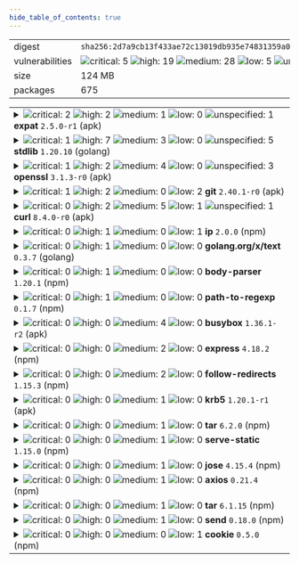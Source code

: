 ```yaml
---
hide_table_of_contents: true
---
```


<table>
<tr><td>digest</td><td><code>sha256:2d7a9cb13f433ae72c13019db935e74831359a022f0a89282e5294cf578db3bc</code></td><tr><tr><td>vulnerabilities</td><td><img alt="critical: 5" src="https://img.shields.io/badge/critical-5-8b1924"/> <img alt="high: 19" src="https://img.shields.io/badge/high-19-e25d68"/> <img alt="medium: 28" src="https://img.shields.io/badge/medium-28-fbb552"/> <img alt="low: 5" src="https://img.shields.io/badge/low-5-fce1a9"/> <img alt="unspecified: 10" src="https://img.shields.io/badge/unspecified-10-lightgrey"/></td></tr>
<tr><td>size</td><td>124 MB</td></tr>
<tr><td>packages</td><td>675</td></tr>
</table>
</details></table>
</details>

<table>
<tr><td valign="top">
<details><summary><img alt="critical: 2" src="https://img.shields.io/badge/C-2-8b1924"/> <img alt="high: 2" src="https://img.shields.io/badge/H-2-e25d68"/> <img alt="medium: 1" src="https://img.shields.io/badge/M-1-fbb552"/> <img alt="low: 0" src="https://img.shields.io/badge/L-0-lightgrey"/> <img alt="unspecified: 1" src="https://img.shields.io/badge/U-1-lightgrey"/><strong>expat</strong> <code>2.5.0-r1</code> (apk)</summary>

<small><code>pkg:apk/alpine/expat@2.5.0-r1?os_name=alpine&os_version=3.18</code></small><br/>
<a href="https://scout.docker.com/v/CVE-2024-45492?s=alpine&n=expat&ns=alpine&t=apk&osn=alpine&osv=3.18&vr=%3C2.6.3-r0"><img alt="critical : CVE--2024--45492" src="https://img.shields.io/badge/CVE--2024--45492-lightgrey?label=critical%20&labelColor=8b1924"/></a> 

<table>
<tr><td>Affected range</td><td><code><2.6.3-r0</code></td></tr>
<tr><td>Fixed version</td><td><code>2.6.3-r0</code></td></tr>
<tr><td>EPSS Score</td><td><code>0.09%</code></td></tr>
<tr><td>EPSS Percentile</td><td><code>40th percentile</code></td></tr>
</table>

<details><summary>Description</summary>
<blockquote>



</blockquote>
</details>

<a href="https://scout.docker.com/v/CVE-2024-45491?s=alpine&n=expat&ns=alpine&t=apk&osn=alpine&osv=3.18&vr=%3C2.6.3-r0"><img alt="critical : CVE--2024--45491" src="https://img.shields.io/badge/CVE--2024--45491-lightgrey?label=critical%20&labelColor=8b1924"/></a> 

<table>
<tr><td>Affected range</td><td><code><2.6.3-r0</code></td></tr>
<tr><td>Fixed version</td><td><code>2.6.3-r0</code></td></tr>
<tr><td>EPSS Score</td><td><code>0.09%</code></td></tr>
<tr><td>EPSS Percentile</td><td><code>40th percentile</code></td></tr>
</table>

<details><summary>Description</summary>
<blockquote>



</blockquote>
</details>

<a href="https://scout.docker.com/v/CVE-2024-45490?s=alpine&n=expat&ns=alpine&t=apk&osn=alpine&osv=3.18&vr=%3C2.6.3-r0"><img alt="high : CVE--2024--45490" src="https://img.shields.io/badge/CVE--2024--45490-lightgrey?label=high%20&labelColor=e25d68"/></a> 

<table>
<tr><td>Affected range</td><td><code><2.6.3-r0</code></td></tr>
<tr><td>Fixed version</td><td><code>2.6.3-r0</code></td></tr>
<tr><td>EPSS Score</td><td><code>0.09%</code></td></tr>
<tr><td>EPSS Percentile</td><td><code>40th percentile</code></td></tr>
</table>

<details><summary>Description</summary>
<blockquote>



</blockquote>
</details>

<a href="https://scout.docker.com/v/CVE-2023-52425?s=alpine&n=expat&ns=alpine&t=apk&osn=alpine&osv=3.18&vr=%3C2.6.0-r0"><img alt="high : CVE--2023--52425" src="https://img.shields.io/badge/CVE--2023--52425-lightgrey?label=high%20&labelColor=e25d68"/></a> 

<table>
<tr><td>Affected range</td><td><code><2.6.0-r0</code></td></tr>
<tr><td>Fixed version</td><td><code>2.6.0-r0</code></td></tr>
<tr><td>EPSS Score</td><td><code>0.09%</code></td></tr>
<tr><td>EPSS Percentile</td><td><code>39th percentile</code></td></tr>
</table>

<details><summary>Description</summary>
<blockquote>



</blockquote>
</details>

<a href="https://scout.docker.com/v/CVE-2023-52426?s=alpine&n=expat&ns=alpine&t=apk&osn=alpine&osv=3.18&vr=%3C2.6.0-r0"><img alt="medium : CVE--2023--52426" src="https://img.shields.io/badge/CVE--2023--52426-lightgrey?label=medium%20&labelColor=fbb552"/></a> 

<table>
<tr><td>Affected range</td><td><code><2.6.0-r0</code></td></tr>
<tr><td>Fixed version</td><td><code>2.6.0-r0</code></td></tr>
<tr><td>EPSS Score</td><td><code>0.05%</code></td></tr>
<tr><td>EPSS Percentile</td><td><code>21st percentile</code></td></tr>
</table>

<details><summary>Description</summary>
<blockquote>



</blockquote>
</details>

<a href="https://scout.docker.com/v/CVE-2024-28757?s=alpine&n=expat&ns=alpine&t=apk&osn=alpine&osv=3.18&vr=%3C2.6.2-r0"><img alt="unspecified : CVE--2024--28757" src="https://img.shields.io/badge/CVE--2024--28757-lightgrey?label=unspecified%20&labelColor=lightgrey"/></a> 

<table>
<tr><td>Affected range</td><td><code><2.6.2-r0</code></td></tr>
<tr><td>Fixed version</td><td><code>2.6.2-r0</code></td></tr>
<tr><td>EPSS Score</td><td><code>0.04%</code></td></tr>
<tr><td>EPSS Percentile</td><td><code>11th percentile</code></td></tr>
</table>

<details><summary>Description</summary>
<blockquote>



</blockquote>
</details>
</details></td></tr>

<tr><td valign="top">
<details><summary><img alt="critical: 1" src="https://img.shields.io/badge/C-1-8b1924"/> <img alt="high: 7" src="https://img.shields.io/badge/H-7-e25d68"/> <img alt="medium: 3" src="https://img.shields.io/badge/M-3-fbb552"/> <img alt="low: 0" src="https://img.shields.io/badge/L-0-lightgrey"/> <img alt="unspecified: 5" src="https://img.shields.io/badge/U-5-lightgrey"/><strong>stdlib</strong> <code>1.20.10</code> (golang)</summary>

<small><code>pkg:golang/stdlib@1.20.10</code></small><br/>
<a href="https://scout.docker.com/v/CVE-2024-24790?s=golang&n=stdlib&t=golang&vr=%3C1.21.11"><img alt="critical : CVE--2024--24790" src="https://img.shields.io/badge/CVE--2024--24790-lightgrey?label=critical%20&labelColor=8b1924"/></a> 

<table>
<tr><td>Affected range</td><td><code><1.21.11</code></td></tr>
<tr><td>Fixed version</td><td><code>1.21.11</code></td></tr>
<tr><td>EPSS Score</td><td><code>0.06%</code></td></tr>
<tr><td>EPSS Percentile</td><td><code>28th percentile</code></td></tr>
</table>

<details><summary>Description</summary>
<blockquote>

The various Is methods (IsPrivate, IsLoopback, etc) did not work as expected for IPv4-mapped IPv6 addresses, returning false for addresses which would return true in their traditional IPv4 forms.

</blockquote>
</details>

<a href="https://scout.docker.com/v/CVE-2024-34158?s=golang&n=stdlib&t=golang&vr=%3C1.22.7"><img alt="high : CVE--2024--34158" src="https://img.shields.io/badge/CVE--2024--34158-lightgrey?label=high%20&labelColor=e25d68"/></a> 

<table>
<tr><td>Affected range</td><td><code><1.22.7</code></td></tr>
<tr><td>Fixed version</td><td><code>1.22.7</code></td></tr>
<tr><td>EPSS Score</td><td><code>0.04%</code></td></tr>
<tr><td>EPSS Percentile</td><td><code>16th percentile</code></td></tr>
</table>

<details><summary>Description</summary>
<blockquote>

Calling Parse on a "// +build" build tag line with deeply nested expressions can cause a panic due to stack exhaustion.

</blockquote>
</details>

<a href="https://scout.docker.com/v/CVE-2024-34156?s=golang&n=stdlib&t=golang&vr=%3C1.22.7"><img alt="high : CVE--2024--34156" src="https://img.shields.io/badge/CVE--2024--34156-lightgrey?label=high%20&labelColor=e25d68"/></a> 

<table>
<tr><td>Affected range</td><td><code><1.22.7</code></td></tr>
<tr><td>Fixed version</td><td><code>1.22.7</code></td></tr>
<tr><td>EPSS Score</td><td><code>0.04%</code></td></tr>
<tr><td>EPSS Percentile</td><td><code>16th percentile</code></td></tr>
</table>

<details><summary>Description</summary>
<blockquote>

Calling Decoder.Decode on a message which contains deeply nested structures can cause a panic due to stack exhaustion. This is a follow-up to CVE-2022-30635.

</blockquote>
</details>

<a href="https://scout.docker.com/v/CVE-2024-24791?s=golang&n=stdlib&t=golang&vr=%3C1.21.12"><img alt="high : CVE--2024--24791" src="https://img.shields.io/badge/CVE--2024--24791-lightgrey?label=high%20&labelColor=e25d68"/></a> 

<table>
<tr><td>Affected range</td><td><code><1.21.12</code></td></tr>
<tr><td>Fixed version</td><td><code>1.21.12</code></td></tr>
<tr><td>EPSS Score</td><td><code>0.04%</code></td></tr>
<tr><td>EPSS Percentile</td><td><code>16th percentile</code></td></tr>
</table>

<details><summary>Description</summary>
<blockquote>

The net/http HTTP/1.1 client mishandled the case where a server responds to a request with an "Expect: 100-continue" header with a non-informational (200 or higher) status. This mishandling could leave a client connection in an invalid state, where the next request sent on the connection will fail.

An attacker sending a request to a net/http/httputil.ReverseProxy proxy can exploit this mishandling to cause a denial of service by sending "Expect: 100-continue" requests which elicit a non-informational response from the backend. Each such request leaves the proxy with an invalid connection, and causes one subsequent request using that connection to fail.

</blockquote>
</details>

<a href="https://scout.docker.com/v/CVE-2024-24784?s=golang&n=stdlib&t=golang&vr=%3C1.21.8"><img alt="high : CVE--2024--24784" src="https://img.shields.io/badge/CVE--2024--24784-lightgrey?label=high%20&labelColor=e25d68"/></a> 

<table>
<tr><td>Affected range</td><td><code><1.21.8</code></td></tr>
<tr><td>Fixed version</td><td><code>1.21.8</code></td></tr>
<tr><td>EPSS Score</td><td><code>0.04%</code></td></tr>
<tr><td>EPSS Percentile</td><td><code>11th percentile</code></td></tr>
</table>

<details><summary>Description</summary>
<blockquote>

The ParseAddressList function incorrectly handles comments (text within parentheses) within display names. Since this is a misalignment with conforming address parsers, it can result in different trust decisions being made by programs using different parsers.

</blockquote>
</details>

<a href="https://scout.docker.com/v/CVE-2023-45288?s=golang&n=stdlib&t=golang&vr=%3C1.21.9"><img alt="high : CVE--2023--45288" src="https://img.shields.io/badge/CVE--2023--45288-lightgrey?label=high%20&labelColor=e25d68"/></a> 

<table>
<tr><td>Affected range</td><td><code><1.21.9</code></td></tr>
<tr><td>Fixed version</td><td><code>1.21.9</code></td></tr>
<tr><td>EPSS Score</td><td><code>0.04%</code></td></tr>
<tr><td>EPSS Percentile</td><td><code>14th percentile</code></td></tr>
</table>

<details><summary>Description</summary>
<blockquote>

An attacker may cause an HTTP/2 endpoint to read arbitrary amounts of header data by sending an excessive number of CONTINUATION frames.

Maintaining HPACK state requires parsing and processing all HEADERS and CONTINUATION frames on a connection. When a request's headers exceed MaxHeaderBytes, no memory is allocated to store the excess headers, but they are still parsed.

This permits an attacker to cause an HTTP/2 endpoint to read arbitrary amounts of header data, all associated with a request which is going to be rejected. These headers can include Huffman-encoded data which is significantly more expensive for the receiver to decode than for an attacker to send.

The fix sets a limit on the amount of excess header frames we will process before closing a connection.

</blockquote>
</details>

<a href="https://scout.docker.com/v/CVE-2023-45283?s=golang&n=stdlib&t=golang&vr=%3C1.20.11"><img alt="high : CVE--2023--45283" src="https://img.shields.io/badge/CVE--2023--45283-lightgrey?label=high%20&labelColor=e25d68"/></a> 

<table>
<tr><td>Affected range</td><td><code><1.20.11</code></td></tr>
<tr><td>Fixed version</td><td><code>1.20.11</code></td></tr>
<tr><td>EPSS Score</td><td><code>0.11%</code></td></tr>
<tr><td>EPSS Percentile</td><td><code>46th percentile</code></td></tr>
</table>

<details><summary>Description</summary>
<blockquote>

The filepath package does not recognize paths with a \??\ prefix as special.

On Windows, a path beginning with \??\ is a Root Local Device path equivalent to a path beginning with \\?\. Paths with a \??\ prefix may be used to access arbitrary locations on the system. For example, the path \??\c:\x is equivalent to the more common path c:\x.

Before fix, Clean could convert a rooted path such as \a\..\??\b into the root local device path \??\b. Clean will now convert this to .\??\b.

Similarly, Join(\, ??, b) could convert a seemingly innocent sequence of path elements into the root local device path \??\b. Join will now convert this to \.\??\b.

In addition, with fix, IsAbs now correctly reports paths beginning with \??\ as absolute, and VolumeName correctly reports the \??\ prefix as a volume name.

UPDATE: Go 1.20.11 and Go 1.21.4 inadvertently changed the definition of the volume name in Windows paths starting with \?, resulting in filepath.Clean(\?\c:) returning \?\c: rather than \?\c:\ (among other effects). The previous behavior has been restored.

</blockquote>
</details>

<a href="https://scout.docker.com/v/CVE-2022-30635?s=golang&n=stdlib&t=golang&vr=%3C1.22.7"><img alt="high : CVE--2022--30635" src="https://img.shields.io/badge/CVE--2022--30635-lightgrey?label=high%20&labelColor=e25d68"/></a> 

<table>
<tr><td>Affected range</td><td><code><1.22.7</code></td></tr>
<tr><td>Fixed version</td><td><code>1.22.7</code></td></tr>
<tr><td>EPSS Score</td><td><code>0.19%</code></td></tr>
<tr><td>EPSS Percentile</td><td><code>56th percentile</code></td></tr>
</table>

<details><summary>Description</summary>
<blockquote>

Calling Decoder.Decode on a message which contains deeply nested structures can cause a panic due to stack exhaustion. This is a follow-up to CVE-2022-30635.

</blockquote>
</details>

<a href="https://scout.docker.com/v/CVE-2024-24789?s=golang&n=stdlib&t=golang&vr=%3C1.21.11"><img alt="medium : CVE--2024--24789" src="https://img.shields.io/badge/CVE--2024--24789-lightgrey?label=medium%20&labelColor=fbb552"/></a> 

<table>
<tr><td>Affected range</td><td><code><1.21.11</code></td></tr>
<tr><td>Fixed version</td><td><code>1.21.11</code></td></tr>
<tr><td>EPSS Score</td><td><code>0.04%</code></td></tr>
<tr><td>EPSS Percentile</td><td><code>11th percentile</code></td></tr>
</table>

<details><summary>Description</summary>
<blockquote>

The archive/zip package's handling of certain types of invalid zip files differs from the behavior of most zip implementations. This misalignment could be exploited to create an zip file with contents that vary depending on the implementation reading the file. The archive/zip package now rejects files containing these errors.

</blockquote>
</details>

<a href="https://scout.docker.com/v/CVE-2023-45284?s=golang&n=stdlib&t=golang&vr=%3C1.20.11"><img alt="medium : CVE--2023--45284" src="https://img.shields.io/badge/CVE--2023--45284-lightgrey?label=medium%20&labelColor=fbb552"/></a> 

<table>
<tr><td>Affected range</td><td><code><1.20.11</code></td></tr>
<tr><td>Fixed version</td><td><code>1.20.11</code></td></tr>
<tr><td>EPSS Score</td><td><code>0.06%</code></td></tr>
<tr><td>EPSS Percentile</td><td><code>26th percentile</code></td></tr>
</table>

<details><summary>Description</summary>
<blockquote>

On Windows, The IsLocal function does not correctly detect reserved device names in some cases.

Reserved names followed by spaces, such as "COM1 ", and reserved names "COM" and "LPT" followed by superscript 1, 2, or 3, are incorrectly reported as local.

With fix, IsLocal now correctly reports these names as non-local.

</blockquote>
</details>

<a href="https://scout.docker.com/v/CVE-2023-39326?s=golang&n=stdlib&t=golang&vr=%3C1.20.12"><img alt="medium : CVE--2023--39326" src="https://img.shields.io/badge/CVE--2023--39326-lightgrey?label=medium%20&labelColor=fbb552"/></a> 

<table>
<tr><td>Affected range</td><td><code><1.20.12</code></td></tr>
<tr><td>Fixed version</td><td><code>1.20.12</code></td></tr>
<tr><td>EPSS Score</td><td><code>0.05%</code></td></tr>
<tr><td>EPSS Percentile</td><td><code>21st percentile</code></td></tr>
</table>

<details><summary>Description</summary>
<blockquote>

A malicious HTTP sender can use chunk extensions to cause a receiver reading from a request or response body to read many more bytes from the network than are in the body.

A malicious HTTP client can further exploit this to cause a server to automatically read a large amount of data (up to about 1GiB) when a handler fails to read the entire body of a request.

Chunk extensions are a little-used HTTP feature which permit including additional metadata in a request or response body sent using the chunked encoding. The net/http chunked encoding reader discards this metadata. A sender can exploit this by inserting a large metadata segment with each byte transferred. The chunk reader now produces an error if the ratio of real body to encoded bytes grows too small.

</blockquote>
</details>

<a href="https://scout.docker.com/v/CVE-2024-34155?s=golang&n=stdlib&t=golang&vr=%3C1.22.7"><img alt="unspecified : CVE--2024--34155" src="https://img.shields.io/badge/CVE--2024--34155-lightgrey?label=unspecified%20&labelColor=lightgrey"/></a> 

<table>
<tr><td>Affected range</td><td><code><1.22.7</code></td></tr>
<tr><td>Fixed version</td><td><code>1.22.7</code></td></tr>
<tr><td>EPSS Score</td><td><code>0.04%</code></td></tr>
<tr><td>EPSS Percentile</td><td><code>16th percentile</code></td></tr>
</table>

<details><summary>Description</summary>
<blockquote>

Calling any of the Parse functions on Go source code which contains deeply nested literals can cause a panic due to stack exhaustion.

</blockquote>
</details>

<a href="https://scout.docker.com/v/CVE-2024-24785?s=golang&n=stdlib&t=golang&vr=%3C1.21.8"><img alt="unspecified : CVE--2024--24785" src="https://img.shields.io/badge/CVE--2024--24785-lightgrey?label=unspecified%20&labelColor=lightgrey"/></a> 

<table>
<tr><td>Affected range</td><td><code><1.21.8</code></td></tr>
<tr><td>Fixed version</td><td><code>1.21.8</code></td></tr>
<tr><td>EPSS Score</td><td><code>0.04%</code></td></tr>
<tr><td>EPSS Percentile</td><td><code>11th percentile</code></td></tr>
</table>

<details><summary>Description</summary>
<blockquote>

If errors returned from MarshalJSON methods contain user controlled data, they may be used to break the contextual auto-escaping behavior of the html/template package, allowing for subsequent actions to inject unexpected content into templates.

</blockquote>
</details>

<a href="https://scout.docker.com/v/CVE-2024-24783?s=golang&n=stdlib&t=golang&vr=%3C1.21.8"><img alt="unspecified : CVE--2024--24783" src="https://img.shields.io/badge/CVE--2024--24783-lightgrey?label=unspecified%20&labelColor=lightgrey"/></a> 

<table>
<tr><td>Affected range</td><td><code><1.21.8</code></td></tr>
<tr><td>Fixed version</td><td><code>1.21.8</code></td></tr>
<tr><td>EPSS Score</td><td><code>0.04%</code></td></tr>
<tr><td>EPSS Percentile</td><td><code>11th percentile</code></td></tr>
</table>

<details><summary>Description</summary>
<blockquote>

Verifying a certificate chain which contains a certificate with an unknown public key algorithm will cause Certificate.Verify to panic.

This affects all crypto/tls clients, and servers that set Config.ClientAuth to VerifyClientCertIfGiven or RequireAndVerifyClientCert. The default behavior is for TLS servers to not verify client certificates.

</blockquote>
</details>

<a href="https://scout.docker.com/v/CVE-2023-45290?s=golang&n=stdlib&t=golang&vr=%3C1.21.8"><img alt="unspecified : CVE--2023--45290" src="https://img.shields.io/badge/CVE--2023--45290-lightgrey?label=unspecified%20&labelColor=lightgrey"/></a> 

<table>
<tr><td>Affected range</td><td><code><1.21.8</code></td></tr>
<tr><td>Fixed version</td><td><code>1.21.8</code></td></tr>
<tr><td>EPSS Score</td><td><code>0.04%</code></td></tr>
<tr><td>EPSS Percentile</td><td><code>11th percentile</code></td></tr>
</table>

<details><summary>Description</summary>
<blockquote>

When parsing a multipart form (either explicitly with Request.ParseMultipartForm or implicitly with Request.FormValue, Request.PostFormValue, or Request.FormFile), limits on the total size of the parsed form were not applied to the memory consumed while reading a single form line. This permits a maliciously crafted input containing very long lines to cause allocation of arbitrarily large amounts of memory, potentially leading to memory exhaustion.

With fix, the ParseMultipartForm function now correctly limits the maximum size of form lines.

</blockquote>
</details>

<a href="https://scout.docker.com/v/CVE-2023-45289?s=golang&n=stdlib&t=golang&vr=%3C1.21.8"><img alt="unspecified : CVE--2023--45289" src="https://img.shields.io/badge/CVE--2023--45289-lightgrey?label=unspecified%20&labelColor=lightgrey"/></a> 

<table>
<tr><td>Affected range</td><td><code><1.21.8</code></td></tr>
<tr><td>Fixed version</td><td><code>1.21.8</code></td></tr>
<tr><td>EPSS Score</td><td><code>0.04%</code></td></tr>
<tr><td>EPSS Percentile</td><td><code>11th percentile</code></td></tr>
</table>

<details><summary>Description</summary>
<blockquote>

When following an HTTP redirect to a domain which is not a subdomain match or exact match of the initial domain, an http.Client does not forward sensitive headers such as "Authorization" or "Cookie". For example, a redirect from foo.com to www.foo.com will forward the Authorization header, but a redirect to bar.com will not.

A maliciously crafted HTTP redirect could cause sensitive headers to be unexpectedly forwarded.

</blockquote>
</details>
</details></td></tr>

<tr><td valign="top">
<details><summary><img alt="critical: 1" src="https://img.shields.io/badge/C-1-8b1924"/> <img alt="high: 2" src="https://img.shields.io/badge/H-2-e25d68"/> <img alt="medium: 4" src="https://img.shields.io/badge/M-4-fbb552"/> <img alt="low: 0" src="https://img.shields.io/badge/L-0-lightgrey"/> <img alt="unspecified: 3" src="https://img.shields.io/badge/U-3-lightgrey"/><strong>openssl</strong> <code>3.1.3-r0</code> (apk)</summary>

<small><code>pkg:apk/alpine/openssl@3.1.3-r0?os_name=alpine&os_version=3.18</code></small><br/>
<a href="https://scout.docker.com/v/CVE-2024-5535?s=alpine&n=openssl&ns=alpine&t=apk&osn=alpine&osv=3.18&vr=%3C3.1.6-r0"><img alt="critical : CVE--2024--5535" src="https://img.shields.io/badge/CVE--2024--5535-lightgrey?label=critical%20&labelColor=8b1924"/></a> 

<table>
<tr><td>Affected range</td><td><code><3.1.6-r0</code></td></tr>
<tr><td>Fixed version</td><td><code>3.1.6-r0</code></td></tr>
<tr><td>EPSS Score</td><td><code>0.04%</code></td></tr>
<tr><td>EPSS Percentile</td><td><code>14th percentile</code></td></tr>
</table>

<details><summary>Description</summary>
<blockquote>



</blockquote>
</details>

<a href="https://scout.docker.com/v/CVE-2024-6119?s=alpine&n=openssl&ns=alpine&t=apk&osn=alpine&osv=3.18&vr=%3C3.1.7-r0"><img alt="high : CVE--2024--6119" src="https://img.shields.io/badge/CVE--2024--6119-lightgrey?label=high%20&labelColor=e25d68"/></a> 

<table>
<tr><td>Affected range</td><td><code><3.1.7-r0</code></td></tr>
<tr><td>Fixed version</td><td><code>3.1.7-r0</code></td></tr>
<tr><td>EPSS Score</td><td><code>0.04%</code></td></tr>
<tr><td>EPSS Percentile</td><td><code>16th percentile</code></td></tr>
</table>

<details><summary>Description</summary>
<blockquote>



</blockquote>
</details>

<a href="https://scout.docker.com/v/CVE-2023-5363?s=alpine&n=openssl&ns=alpine&t=apk&osn=alpine&osv=3.18&vr=%3C3.1.4-r0"><img alt="high : CVE--2023--5363" src="https://img.shields.io/badge/CVE--2023--5363-lightgrey?label=high%20&labelColor=e25d68"/></a> 

<table>
<tr><td>Affected range</td><td><code><3.1.4-r0</code></td></tr>
<tr><td>Fixed version</td><td><code>3.1.4-r0</code></td></tr>
<tr><td>EPSS Score</td><td><code>0.06%</code></td></tr>
<tr><td>EPSS Percentile</td><td><code>29th percentile</code></td></tr>
</table>

<details><summary>Description</summary>
<blockquote>



</blockquote>
</details>

<a href="https://scout.docker.com/v/CVE-2023-6129?s=alpine&n=openssl&ns=alpine&t=apk&osn=alpine&osv=3.18&vr=%3C3.1.4-r3"><img alt="medium : CVE--2023--6129" src="https://img.shields.io/badge/CVE--2023--6129-lightgrey?label=medium%20&labelColor=fbb552"/></a> 

<table>
<tr><td>Affected range</td><td><code><3.1.4-r3</code></td></tr>
<tr><td>Fixed version</td><td><code>3.1.4-r3</code></td></tr>
<tr><td>EPSS Score</td><td><code>0.06%</code></td></tr>
<tr><td>EPSS Percentile</td><td><code>27th percentile</code></td></tr>
</table>

<details><summary>Description</summary>
<blockquote>



</blockquote>
</details>

<a href="https://scout.docker.com/v/CVE-2024-0727?s=alpine&n=openssl&ns=alpine&t=apk&osn=alpine&osv=3.18&vr=%3C3.1.4-r5"><img alt="medium : CVE--2024--0727" src="https://img.shields.io/badge/CVE--2024--0727-lightgrey?label=medium%20&labelColor=fbb552"/></a> 

<table>
<tr><td>Affected range</td><td><code><3.1.4-r5</code></td></tr>
<tr><td>Fixed version</td><td><code>3.1.4-r5</code></td></tr>
<tr><td>EPSS Score</td><td><code>0.23%</code></td></tr>
<tr><td>EPSS Percentile</td><td><code>61st percentile</code></td></tr>
</table>

<details><summary>Description</summary>
<blockquote>



</blockquote>
</details>

<a href="https://scout.docker.com/v/CVE-2024-4603?s=alpine&n=openssl&ns=alpine&t=apk&osn=alpine&osv=3.18&vr=%3C3.1.5-r0"><img alt="medium : CVE--2024--4603" src="https://img.shields.io/badge/CVE--2024--4603-lightgrey?label=medium%20&labelColor=fbb552"/></a> 

<table>
<tr><td>Affected range</td><td><code><3.1.5-r0</code></td></tr>
<tr><td>Fixed version</td><td><code>3.1.5-r0</code></td></tr>
<tr><td>EPSS Score</td><td><code>0.04%</code></td></tr>
<tr><td>EPSS Percentile</td><td><code>16th percentile</code></td></tr>
</table>

<details><summary>Description</summary>
<blockquote>



</blockquote>
</details>

<a href="https://scout.docker.com/v/CVE-2023-5678?s=alpine&n=openssl&ns=alpine&t=apk&osn=alpine&osv=3.18&vr=%3C3.1.4-r1"><img alt="medium : CVE--2023--5678" src="https://img.shields.io/badge/CVE--2023--5678-lightgrey?label=medium%20&labelColor=fbb552"/></a> 

<table>
<tr><td>Affected range</td><td><code><3.1.4-r1</code></td></tr>
<tr><td>Fixed version</td><td><code>3.1.4-r1</code></td></tr>
<tr><td>EPSS Score</td><td><code>0.08%</code></td></tr>
<tr><td>EPSS Percentile</td><td><code>34th percentile</code></td></tr>
</table>

<details><summary>Description</summary>
<blockquote>



</blockquote>
</details>

<a href="https://scout.docker.com/v/CVE-2024-4741?s=alpine&n=openssl&ns=alpine&t=apk&osn=alpine&osv=3.18&vr=%3C3.1.6-r0"><img alt="unspecified : CVE--2024--4741" src="https://img.shields.io/badge/CVE--2024--4741-lightgrey?label=unspecified%20&labelColor=lightgrey"/></a> 

<table>
<tr><td>Affected range</td><td><code><3.1.6-r0</code></td></tr>
<tr><td>Fixed version</td><td><code>3.1.6-r0</code></td></tr>
</table>

<details><summary>Description</summary>
<blockquote>



</blockquote>
</details>

<a href="https://scout.docker.com/v/CVE-2024-2511?s=alpine&n=openssl&ns=alpine&t=apk&osn=alpine&osv=3.18&vr=%3C3.1.4-r6"><img alt="unspecified : CVE--2024--2511" src="https://img.shields.io/badge/CVE--2024--2511-lightgrey?label=unspecified%20&labelColor=lightgrey"/></a> 

<table>
<tr><td>Affected range</td><td><code><3.1.4-r6</code></td></tr>
<tr><td>Fixed version</td><td><code>3.1.4-r6</code></td></tr>
<tr><td>EPSS Score</td><td><code>0.04%</code></td></tr>
<tr><td>EPSS Percentile</td><td><code>16th percentile</code></td></tr>
</table>

<details><summary>Description</summary>
<blockquote>



</blockquote>
</details>

<a href="https://scout.docker.com/v/CVE-2023-6237?s=alpine&n=openssl&ns=alpine&t=apk&osn=alpine&osv=3.18&vr=%3C3.1.4-r4"><img alt="unspecified : CVE--2023--6237" src="https://img.shields.io/badge/CVE--2023--6237-lightgrey?label=unspecified%20&labelColor=lightgrey"/></a> 

<table>
<tr><td>Affected range</td><td><code><3.1.4-r4</code></td></tr>
<tr><td>Fixed version</td><td><code>3.1.4-r4</code></td></tr>
<tr><td>EPSS Score</td><td><code>0.04%</code></td></tr>
<tr><td>EPSS Percentile</td><td><code>16th percentile</code></td></tr>
</table>

<details><summary>Description</summary>
<blockquote>



</blockquote>
</details>
</details></td></tr>

<tr><td valign="top">
<details><summary><img alt="critical: 1" src="https://img.shields.io/badge/C-1-8b1924"/> <img alt="high: 2" src="https://img.shields.io/badge/H-2-e25d68"/> <img alt="medium: 0" src="https://img.shields.io/badge/M-0-lightgrey"/> <img alt="low: 2" src="https://img.shields.io/badge/L-2-fce1a9"/> <!-- unspecified: 0 --><strong>git</strong> <code>2.40.1-r0</code> (apk)</summary>

<small><code>pkg:apk/alpine/git@2.40.1-r0?os_name=alpine&os_version=3.18</code></small><br/>
<a href="https://scout.docker.com/v/CVE-2024-32002?s=alpine&n=git&ns=alpine&t=apk&osn=alpine&osv=3.18&vr=%3C2.40.3-r0"><img alt="critical : CVE--2024--32002" src="https://img.shields.io/badge/CVE--2024--32002-lightgrey?label=critical%20&labelColor=8b1924"/></a> 

<table>
<tr><td>Affected range</td><td><code><2.40.3-r0</code></td></tr>
<tr><td>Fixed version</td><td><code>2.40.3-r0</code></td></tr>
<tr><td>EPSS Score</td><td><code>0.15%</code></td></tr>
<tr><td>EPSS Percentile</td><td><code>52nd percentile</code></td></tr>
</table>

<details><summary>Description</summary>
<blockquote>



</blockquote>
</details>

<a href="https://scout.docker.com/v/CVE-2024-32004?s=alpine&n=git&ns=alpine&t=apk&osn=alpine&osv=3.18&vr=%3C2.40.3-r0"><img alt="high : CVE--2024--32004" src="https://img.shields.io/badge/CVE--2024--32004-lightgrey?label=high%20&labelColor=e25d68"/></a> 

<table>
<tr><td>Affected range</td><td><code><2.40.3-r0</code></td></tr>
<tr><td>Fixed version</td><td><code>2.40.3-r0</code></td></tr>
<tr><td>EPSS Score</td><td><code>0.04%</code></td></tr>
<tr><td>EPSS Percentile</td><td><code>11th percentile</code></td></tr>
</table>

<details><summary>Description</summary>
<blockquote>



</blockquote>
</details>

<a href="https://scout.docker.com/v/CVE-2024-32465?s=alpine&n=git&ns=alpine&t=apk&osn=alpine&osv=3.18&vr=%3C2.40.3-r0"><img alt="high : CVE--2024--32465" src="https://img.shields.io/badge/CVE--2024--32465-lightgrey?label=high%20&labelColor=e25d68"/></a> 

<table>
<tr><td>Affected range</td><td><code><2.40.3-r0</code></td></tr>
<tr><td>Fixed version</td><td><code>2.40.3-r0</code></td></tr>
<tr><td>EPSS Score</td><td><code>0.04%</code></td></tr>
<tr><td>EPSS Percentile</td><td><code>11th percentile</code></td></tr>
</table>

<details><summary>Description</summary>
<blockquote>



</blockquote>
</details>

<a href="https://scout.docker.com/v/CVE-2024-32021?s=alpine&n=git&ns=alpine&t=apk&osn=alpine&osv=3.18&vr=%3C2.40.3-r0"><img alt="low : CVE--2024--32021" src="https://img.shields.io/badge/CVE--2024--32021-lightgrey?label=low%20&labelColor=fce1a9"/></a> 

<table>
<tr><td>Affected range</td><td><code><2.40.3-r0</code></td></tr>
<tr><td>Fixed version</td><td><code>2.40.3-r0</code></td></tr>
<tr><td>EPSS Score</td><td><code>0.04%</code></td></tr>
<tr><td>EPSS Percentile</td><td><code>16th percentile</code></td></tr>
</table>

<details><summary>Description</summary>
<blockquote>



</blockquote>
</details>

<a href="https://scout.docker.com/v/CVE-2024-32020?s=alpine&n=git&ns=alpine&t=apk&osn=alpine&osv=3.18&vr=%3C2.40.3-r0"><img alt="low : CVE--2024--32020" src="https://img.shields.io/badge/CVE--2024--32020-lightgrey?label=low%20&labelColor=fce1a9"/></a> 

<table>
<tr><td>Affected range</td><td><code><2.40.3-r0</code></td></tr>
<tr><td>Fixed version</td><td><code>2.40.3-r0</code></td></tr>
<tr><td>EPSS Score</td><td><code>0.04%</code></td></tr>
<tr><td>EPSS Percentile</td><td><code>16th percentile</code></td></tr>
</table>

<details><summary>Description</summary>
<blockquote>



</blockquote>
</details>
</details></td></tr>

<tr><td valign="top">
<details><summary><img alt="critical: 0" src="https://img.shields.io/badge/C-0-lightgrey"/> <img alt="high: 2" src="https://img.shields.io/badge/H-2-e25d68"/> <img alt="medium: 5" src="https://img.shields.io/badge/M-5-fbb552"/> <img alt="low: 1" src="https://img.shields.io/badge/L-1-fce1a9"/> <img alt="unspecified: 1" src="https://img.shields.io/badge/U-1-lightgrey"/><strong>curl</strong> <code>8.4.0-r0</code> (apk)</summary>

<small><code>pkg:apk/alpine/curl@8.4.0-r0?os_name=alpine&os_version=3.18</code></small><br/>
<a href="https://scout.docker.com/v/CVE-2024-2398?s=alpine&n=curl&ns=alpine&t=apk&osn=alpine&osv=3.18&vr=%3C8.7.1-r0"><img alt="high : CVE--2024--2398" src="https://img.shields.io/badge/CVE--2024--2398-lightgrey?label=high%20&labelColor=e25d68"/></a> 

<table>
<tr><td>Affected range</td><td><code><8.7.1-r0</code></td></tr>
<tr><td>Fixed version</td><td><code>8.7.1-r0</code></td></tr>
<tr><td>EPSS Score</td><td><code>0.05%</code></td></tr>
<tr><td>EPSS Percentile</td><td><code>18th percentile</code></td></tr>
</table>

<details><summary>Description</summary>
<blockquote>



</blockquote>
</details>

<a href="https://scout.docker.com/v/CVE-2024-6197?s=alpine&n=curl&ns=alpine&t=apk&osn=alpine&osv=3.18&vr=%3C8.9.0-r0"><img alt="high : CVE--2024--6197" src="https://img.shields.io/badge/CVE--2024--6197-lightgrey?label=high%20&labelColor=e25d68"/></a> 

<table>
<tr><td>Affected range</td><td><code><8.9.0-r0</code></td></tr>
<tr><td>Fixed version</td><td><code>8.9.0-r0</code></td></tr>
<tr><td>EPSS Score</td><td><code>0.07%</code></td></tr>
<tr><td>EPSS Percentile</td><td><code>31st percentile</code></td></tr>
</table>

<details><summary>Description</summary>
<blockquote>



</blockquote>
</details>

<a href="https://scout.docker.com/v/CVE-2024-2466?s=alpine&n=curl&ns=alpine&t=apk&osn=alpine&osv=3.18&vr=%3C8.7.1-r0"><img alt="medium : CVE--2024--2466" src="https://img.shields.io/badge/CVE--2024--2466-lightgrey?label=medium%20&labelColor=fbb552"/></a> 

<table>
<tr><td>Affected range</td><td><code><8.7.1-r0</code></td></tr>
<tr><td>Fixed version</td><td><code>8.7.1-r0</code></td></tr>
<tr><td>EPSS Score</td><td><code>0.04%</code></td></tr>
<tr><td>EPSS Percentile</td><td><code>14th percentile</code></td></tr>
</table>

<details><summary>Description</summary>
<blockquote>



</blockquote>
</details>

<a href="https://scout.docker.com/v/CVE-2023-46218?s=alpine&n=curl&ns=alpine&t=apk&osn=alpine&osv=3.18&vr=%3C8.5.0-r0"><img alt="medium : CVE--2023--46218" src="https://img.shields.io/badge/CVE--2023--46218-lightgrey?label=medium%20&labelColor=fbb552"/></a> 

<table>
<tr><td>Affected range</td><td><code><8.5.0-r0</code></td></tr>
<tr><td>Fixed version</td><td><code>8.5.0-r0</code></td></tr>
<tr><td>EPSS Score</td><td><code>0.07%</code></td></tr>
<tr><td>EPSS Percentile</td><td><code>32nd percentile</code></td></tr>
</table>

<details><summary>Description</summary>
<blockquote>



</blockquote>
</details>

<a href="https://scout.docker.com/v/CVE-2024-0853?s=docker&n=curl&ns=alpine&t=apk&osn=alpine&osv=3.18&vr=%3C8.6.0-r0"><img alt="medium : CVE--2024--0853" src="https://img.shields.io/badge/CVE--2024--0853-lightgrey?label=medium%20&labelColor=fbb552"/></a> 

<table>
<tr><td>Affected range</td><td><code><8.6.0-r0</code></td></tr>
<tr><td>Fixed version</td><td><strong>Not Fixed</strong></td></tr>
<tr><td>EPSS Score</td><td><code>0.06%</code></td></tr>
<tr><td>EPSS Percentile</td><td><code>25th percentile</code></td></tr>
</table>

<details><summary>Description</summary>
<blockquote>



</blockquote>
</details>

<a href="https://scout.docker.com/v/CVE-2023-46219?s=alpine&n=curl&ns=alpine&t=apk&osn=alpine&osv=3.18&vr=%3C8.5.0-r0"><img alt="medium : CVE--2023--46219" src="https://img.shields.io/badge/CVE--2023--46219-lightgrey?label=medium%20&labelColor=fbb552"/></a> 

<table>
<tr><td>Affected range</td><td><code><8.5.0-r0</code></td></tr>
<tr><td>Fixed version</td><td><code>8.5.0-r0</code></td></tr>
<tr><td>EPSS Score</td><td><code>0.05%</code></td></tr>
<tr><td>EPSS Percentile</td><td><code>21st percentile</code></td></tr>
</table>

<details><summary>Description</summary>
<blockquote>



</blockquote>
</details>

<a href="https://scout.docker.com/v/CVE-2024-6874?s=alpine&n=curl&ns=alpine&t=apk&osn=alpine&osv=3.18&vr=%3C8.9.0-r0"><img alt="medium : CVE--2024--6874" src="https://img.shields.io/badge/CVE--2024--6874-lightgrey?label=medium%20&labelColor=fbb552"/></a> 

<table>
<tr><td>Affected range</td><td><code><8.9.0-r0</code></td></tr>
<tr><td>Fixed version</td><td><code>8.9.0-r0</code></td></tr>
<tr><td>EPSS Score</td><td><code>0.08%</code></td></tr>
<tr><td>EPSS Percentile</td><td><code>35th percentile</code></td></tr>
</table>

<details><summary>Description</summary>
<blockquote>



</blockquote>
</details>

<a href="https://scout.docker.com/v/CVE-2024-2004?s=alpine&n=curl&ns=alpine&t=apk&osn=alpine&osv=3.18&vr=%3C8.7.1-r0"><img alt="low : CVE--2024--2004" src="https://img.shields.io/badge/CVE--2024--2004-lightgrey?label=low%20&labelColor=fce1a9"/></a> 

<table>
<tr><td>Affected range</td><td><code><8.7.1-r0</code></td></tr>
<tr><td>Fixed version</td><td><code>8.7.1-r0</code></td></tr>
<tr><td>EPSS Score</td><td><code>0.05%</code></td></tr>
<tr><td>EPSS Percentile</td><td><code>18th percentile</code></td></tr>
</table>

<details><summary>Description</summary>
<blockquote>



</blockquote>
</details>

<a href="https://scout.docker.com/v/CVE-2024-2379?s=alpine&n=curl&ns=alpine&t=apk&osn=alpine&osv=3.18&vr=%3C8.7.1-r0"><img alt="unspecified : CVE--2024--2379" src="https://img.shields.io/badge/CVE--2024--2379-lightgrey?label=unspecified%20&labelColor=lightgrey"/></a> 

<table>
<tr><td>Affected range</td><td><code><8.7.1-r0</code></td></tr>
<tr><td>Fixed version</td><td><code>8.7.1-r0</code></td></tr>
<tr><td>EPSS Score</td><td><code>0.04%</code></td></tr>
<tr><td>EPSS Percentile</td><td><code>14th percentile</code></td></tr>
</table>

<details><summary>Description</summary>
<blockquote>



</blockquote>
</details>
</details></td></tr>

<tr><td valign="top">
<details><summary><img alt="critical: 0" src="https://img.shields.io/badge/C-0-lightgrey"/> <img alt="high: 1" src="https://img.shields.io/badge/H-1-e25d68"/> <img alt="medium: 0" src="https://img.shields.io/badge/M-0-lightgrey"/> <img alt="low: 1" src="https://img.shields.io/badge/L-1-fce1a9"/> <!-- unspecified: 0 --><strong>ip</strong> <code>2.0.0</code> (npm)</summary>

<small><code>pkg:npm/ip@2.0.0</code></small><br/>
<a href="https://scout.docker.com/v/CVE-2024-29415?s=github&n=ip&t=npm&vr=%3C%3D2.0.1"><img alt="high 8.1: CVE--2024--29415" src="https://img.shields.io/badge/CVE--2024--29415-lightgrey?label=high%208.1&labelColor=e25d68"/></a> <i>Server-Side Request Forgery (SSRF)</i>

<table>
<tr><td>Affected range</td><td><code><=2.0.1</code></td></tr>
<tr><td>Fixed version</td><td><strong>Not Fixed</strong></td></tr>
<tr><td>CVSS Score</td><td><code>8.1</code></td></tr>
<tr><td>CVSS Vector</td><td><code>CVSS:3.1/AV:N/AC:H/PR:N/UI:N/S:U/C:H/I:H/A:H</code></td></tr>
</table>

<details><summary>Description</summary>
<blockquote>

The ip package through 2.0.1 for Node.js might allow SSRF because some IP addresses (such as 127.1, 01200034567, 012.1.2.3, 000:0:0000::01, and ::fFFf:127.0.0.1) are improperly categorized as globally routable via isPublic. NOTE: this issue exists because of an incomplete fix for CVE-2023-42282.

</blockquote>
</details>

<a href="https://scout.docker.com/v/CVE-2023-42282?s=github&n=ip&t=npm&vr=%3E%3D2.0.0%2C%3C2.0.1"><img alt="low : CVE--2023--42282" src="https://img.shields.io/badge/CVE--2023--42282-lightgrey?label=low%20&labelColor=fce1a9"/></a> <i>Server-Side Request Forgery (SSRF)</i>

<table>
<tr><td>Affected range</td><td><code>>=2.0.0<br/><2.0.1</code></td></tr>
<tr><td>Fixed version</td><td><code>2.0.1</code></td></tr>
<tr><td>EPSS Score</td><td><code>0.08%</code></td></tr>
<tr><td>EPSS Percentile</td><td><code>37th percentile</code></td></tr>
</table>

<details><summary>Description</summary>
<blockquote>

The `isPublic()` function in the NPM package `ip` doesn't correctly identify certain private IP addresses in uncommon formats such as `0x7F.1` as private. Instead, it reports them as public by returning `true`. This can lead to security issues such as Server-Side Request Forgery (SSRF) if `isPublic()` is used to protect sensitive code paths when passed user input. Versions 1.1.9 and 2.0.1 fix the issue.

</blockquote>
</details>
</details></td></tr>

<tr><td valign="top">
<details><summary><img alt="critical: 0" src="https://img.shields.io/badge/C-0-lightgrey"/> <img alt="high: 1" src="https://img.shields.io/badge/H-1-e25d68"/> <img alt="medium: 0" src="https://img.shields.io/badge/M-0-lightgrey"/> <img alt="low: 0" src="https://img.shields.io/badge/L-0-lightgrey"/> <!-- unspecified: 0 --><strong>golang.org/x/text</strong> <code>0.3.7</code> (golang)</summary>

<small><code>pkg:golang/golang.org/x/text@0.3.7</code></small><br/>
<a href="https://scout.docker.com/v/CVE-2022-32149?s=github&n=text&ns=golang.org%2Fx&t=golang&vr=%3C0.3.8"><img alt="high 7.5: CVE--2022--32149" src="https://img.shields.io/badge/CVE--2022--32149-lightgrey?label=high%207.5&labelColor=e25d68"/></a> <i>Missing Release of Resource after Effective Lifetime</i>

<table>
<tr><td>Affected range</td><td><code><0.3.8</code></td></tr>
<tr><td>Fixed version</td><td><code>0.3.8</code></td></tr>
<tr><td>CVSS Score</td><td><code>7.5</code></td></tr>
<tr><td>CVSS Vector</td><td><code>CVSS:3.1/AV:N/AC:L/PR:N/UI:N/S:U/C:N/I:N/A:H</code></td></tr>
<tr><td>EPSS Score</td><td><code>0.24%</code></td></tr>
<tr><td>EPSS Percentile</td><td><code>62nd percentile</code></td></tr>
</table>

<details><summary>Description</summary>
<blockquote>

The BCP 47 tag parser has quadratic time complexity due to inherent aspects of its design. Since the parser is, by design, exposed to untrusted user input, this can be leveraged to force a program to consume significant time parsing Accept-Language headers. The parser cannot be easily rewritten to fix this behavior for various reasons. Instead the solution implemented in this CL is to limit the total complexity of tags passed into ParseAcceptLanguage by limiting the number of dashes in the string to 1000. This should be more than enough for the majority of real world use cases, where the number of tags being sent is likely to be in the single digits.

### Specific Go Packages Affected
golang.org/x/text/language

</blockquote>
</details>
</details></td></tr>

<tr><td valign="top">
<details><summary><img alt="critical: 0" src="https://img.shields.io/badge/C-0-lightgrey"/> <img alt="high: 1" src="https://img.shields.io/badge/H-1-e25d68"/> <img alt="medium: 0" src="https://img.shields.io/badge/M-0-lightgrey"/> <img alt="low: 0" src="https://img.shields.io/badge/L-0-lightgrey"/> <!-- unspecified: 0 --><strong>body-parser</strong> <code>1.20.1</code> (npm)</summary>

<small><code>pkg:npm/body-parser@1.20.1</code></small><br/>
<a href="https://scout.docker.com/v/CVE-2024-45590?s=github&n=body-parser&t=npm&vr=%3C1.20.3"><img alt="high 7.5: CVE--2024--45590" src="https://img.shields.io/badge/CVE--2024--45590-lightgrey?label=high%207.5&labelColor=e25d68"/></a> <i>Asymmetric Resource Consumption (Amplification)</i>

<table>
<tr><td>Affected range</td><td><code><1.20.3</code></td></tr>
<tr><td>Fixed version</td><td><code>1.20.3</code></td></tr>
<tr><td>CVSS Score</td><td><code>7.5</code></td></tr>
<tr><td>CVSS Vector</td><td><code>CVSS:3.1/AV:N/AC:L/PR:N/UI:N/S:U/C:N/I:N/A:H</code></td></tr>
<tr><td>EPSS Score</td><td><code>0.05%</code></td></tr>
<tr><td>EPSS Percentile</td><td><code>18th percentile</code></td></tr>
</table>

<details><summary>Description</summary>
<blockquote>

### Impact

body-parser <1.20.3 is vulnerable to denial of service when url encoding is enabled. A malicious actor using a specially crafted payload could flood the server with a large number of requests, resulting in denial of service.

### Patches

this issue is patched in 1.20.3

### References


</blockquote>
</details>
</details></td></tr>

<tr><td valign="top">
<details><summary><img alt="critical: 0" src="https://img.shields.io/badge/C-0-lightgrey"/> <img alt="high: 1" src="https://img.shields.io/badge/H-1-e25d68"/> <img alt="medium: 0" src="https://img.shields.io/badge/M-0-lightgrey"/> <img alt="low: 0" src="https://img.shields.io/badge/L-0-lightgrey"/> <!-- unspecified: 0 --><strong>path-to-regexp</strong> <code>0.1.7</code> (npm)</summary>

<small><code>pkg:npm/path-to-regexp@0.1.7</code></small><br/>
<a href="https://scout.docker.com/v/CVE-2024-45296?s=github&n=path-to-regexp&t=npm&vr=%3C0.1.10"><img alt="high 7.5: CVE--2024--45296" src="https://img.shields.io/badge/CVE--2024--45296-lightgrey?label=high%207.5&labelColor=e25d68"/></a> <i>Inefficient Regular Expression Complexity</i>

<table>
<tr><td>Affected range</td><td><code><0.1.10</code></td></tr>
<tr><td>Fixed version</td><td><code>0.1.10</code></td></tr>
<tr><td>CVSS Score</td><td><code>7.5</code></td></tr>
<tr><td>CVSS Vector</td><td><code>CVSS:3.1/AV:N/AC:L/PR:N/UI:N/S:U/C:N/I:N/A:H</code></td></tr>
<tr><td>EPSS Score</td><td><code>0.04%</code></td></tr>
<tr><td>EPSS Percentile</td><td><code>16th percentile</code></td></tr>
</table>

<details><summary>Description</summary>
<blockquote>

### Impact

A bad regular expression is generated any time you have two parameters within a single segment, separated by something that is not a period (`.`). For example, `/:a-:b`.

### Patches

For users of 0.1, upgrade to `0.1.10`. All other users should upgrade to `8.0.0`.

These versions add backtrack protection when a custom regex pattern is not provided:

- [0.1.10](https://github.com/pillarjs/path-to-regexp/releases/tag/v0.1.10)
- [1.9.0](https://github.com/pillarjs/path-to-regexp/releases/tag/v1.9.0)
- [3.3.0](https://github.com/pillarjs/path-to-regexp/releases/tag/v3.3.0)
- [6.3.0](https://github.com/pillarjs/path-to-regexp/releases/tag/v6.3.0)

They do not protect against vulnerable user supplied capture groups. Protecting against explicit user patterns is out of scope for old versions and not considered a vulnerability.

Version [7.1.0](https://github.com/pillarjs/path-to-regexp/releases/tag/v7.1.0) can enable `strict: true` and get an error when the regular expression might be bad.

Version [8.0.0](https://github.com/pillarjs/path-to-regexp/releases/tag/v8.0.0) removes the features that can cause a ReDoS.

### Workarounds

All versions can be patched by providing a custom regular expression for parameters after the first in a single segment. As long as the custom regular expression does not match the text before the parameter, you will be safe. For example, change `/:a-:b` to `/:a-:b([^-/]+)`.

If paths cannot be rewritten and versions cannot be upgraded, another alternative is to limit the URL length. For example, halving the attack string improves performance by 4x faster.

### Details

Using `/:a-:b` will produce the regular expression `/^\/([^\/]+?)-([^\/]+?)\/?$/`. This can be exploited by a path such as `/a${'-a'.repeat(8_000)}/a`. [OWASP](https://owasp.org/www-community/attacks/Regular_expression_Denial_of_Service_-_ReDoS) has a good example of why this occurs, but the TL;DR is the `/a` at the end ensures this route would never match but due to naive backtracking it will still attempt every combination of the `:a-:b` on the repeated 8,000 `-a`.

Because JavaScript is single threaded and regex matching runs on the main thread, poor performance will block the event loop and can lead to a DoS. In local benchmarks, exploiting the unsafe regex will result in performance that is over 1000x worse than the safe regex. In a more realistic environment using Express v4 and 10 concurrent connections, this translated to average latency of ~600ms vs 1ms.

### References

* [OWASP](https://owasp.org/www-community/attacks/Regular_expression_Denial_of_Service_-_ReDoS)
* [Detailed blog post](https://blakeembrey.com/posts/2024-09-web-redos/)

</blockquote>
</details>
</details></td></tr>

<tr><td valign="top">
<details><summary><img alt="critical: 0" src="https://img.shields.io/badge/C-0-lightgrey"/> <img alt="high: 0" src="https://img.shields.io/badge/H-0-lightgrey"/> <img alt="medium: 4" src="https://img.shields.io/badge/M-4-fbb552"/> <img alt="low: 0" src="https://img.shields.io/badge/L-0-lightgrey"/> <!-- unspecified: 0 --><strong>busybox</strong> <code>1.36.1-r2</code> (apk)</summary>

<small><code>pkg:apk/alpine/busybox@1.36.1-r2?os_name=alpine&os_version=3.18</code></small><br/>
<a href="https://scout.docker.com/v/CVE-2023-42366?s=alpine&n=busybox&ns=alpine&t=apk&osn=alpine&osv=3.18&vr=%3C1.36.1-r6"><img alt="medium : CVE--2023--42366" src="https://img.shields.io/badge/CVE--2023--42366-lightgrey?label=medium%20&labelColor=fbb552"/></a> 

<table>
<tr><td>Affected range</td><td><code><1.36.1-r6</code></td></tr>
<tr><td>Fixed version</td><td><code>1.36.1-r6</code></td></tr>
<tr><td>EPSS Score</td><td><code>0.04%</code></td></tr>
<tr><td>EPSS Percentile</td><td><code>14th percentile</code></td></tr>
</table>

<details><summary>Description</summary>
<blockquote>



</blockquote>
</details>

<a href="https://scout.docker.com/v/CVE-2023-42365?s=alpine&n=busybox&ns=alpine&t=apk&osn=alpine&osv=3.18&vr=%3C1.36.1-r7"><img alt="medium : CVE--2023--42365" src="https://img.shields.io/badge/CVE--2023--42365-lightgrey?label=medium%20&labelColor=fbb552"/></a> 

<table>
<tr><td>Affected range</td><td><code><1.36.1-r7</code></td></tr>
<tr><td>Fixed version</td><td><code>1.36.1-r7</code></td></tr>
<tr><td>EPSS Score</td><td><code>0.04%</code></td></tr>
<tr><td>EPSS Percentile</td><td><code>14th percentile</code></td></tr>
</table>

<details><summary>Description</summary>
<blockquote>



</blockquote>
</details>

<a href="https://scout.docker.com/v/CVE-2023-42364?s=alpine&n=busybox&ns=alpine&t=apk&osn=alpine&osv=3.18&vr=%3C1.36.1-r7"><img alt="medium : CVE--2023--42364" src="https://img.shields.io/badge/CVE--2023--42364-lightgrey?label=medium%20&labelColor=fbb552"/></a> 

<table>
<tr><td>Affected range</td><td><code><1.36.1-r7</code></td></tr>
<tr><td>Fixed version</td><td><code>1.36.1-r7</code></td></tr>
<tr><td>EPSS Score</td><td><code>0.04%</code></td></tr>
<tr><td>EPSS Percentile</td><td><code>14th percentile</code></td></tr>
</table>

<details><summary>Description</summary>
<blockquote>



</blockquote>
</details>

<a href="https://scout.docker.com/v/CVE-2023-42363?s=alpine&n=busybox&ns=alpine&t=apk&osn=alpine&osv=3.18&vr=%3C1.36.1-r7"><img alt="medium : CVE--2023--42363" src="https://img.shields.io/badge/CVE--2023--42363-lightgrey?label=medium%20&labelColor=fbb552"/></a> 

<table>
<tr><td>Affected range</td><td><code><1.36.1-r7</code></td></tr>
<tr><td>Fixed version</td><td><code>1.36.1-r7</code></td></tr>
<tr><td>EPSS Score</td><td><code>0.04%</code></td></tr>
<tr><td>EPSS Percentile</td><td><code>14th percentile</code></td></tr>
</table>

<details><summary>Description</summary>
<blockquote>



</blockquote>
</details>
</details></td></tr>

<tr><td valign="top">
<details><summary><img alt="critical: 0" src="https://img.shields.io/badge/C-0-lightgrey"/> <img alt="high: 0" src="https://img.shields.io/badge/H-0-lightgrey"/> <img alt="medium: 2" src="https://img.shields.io/badge/M-2-fbb552"/> <img alt="low: 0" src="https://img.shields.io/badge/L-0-lightgrey"/> <!-- unspecified: 0 --><strong>express</strong> <code>4.18.2</code> (npm)</summary>

<small><code>pkg:npm/express@4.18.2</code></small><br/>
<a href="https://scout.docker.com/v/CVE-2024-29041?s=github&n=express&t=npm&vr=%3C4.19.2"><img alt="medium 6.1: CVE--2024--29041" src="https://img.shields.io/badge/CVE--2024--29041-lightgrey?label=medium%206.1&labelColor=fbb552"/></a> <i>Improper Validation of Syntactic Correctness of Input</i>

<table>
<tr><td>Affected range</td><td><code><4.19.2</code></td></tr>
<tr><td>Fixed version</td><td><code>4.19.2</code></td></tr>
<tr><td>CVSS Score</td><td><code>6.1</code></td></tr>
<tr><td>CVSS Vector</td><td><code>CVSS:3.1/AV:N/AC:L/PR:N/UI:R/S:C/C:L/I:L/A:N</code></td></tr>
<tr><td>EPSS Score</td><td><code>0.04%</code></td></tr>
<tr><td>EPSS Percentile</td><td><code>11th percentile</code></td></tr>
</table>

<details><summary>Description</summary>
<blockquote>

### Impact

Versions of Express.js prior to 4.19.2 and pre-release alpha and beta versions before 5.0.0-beta.3 are affected by an open redirect vulnerability using malformed URLs.

When a user of Express performs a redirect using a user-provided URL Express performs an encode [using `encodeurl`](https://github.com/pillarjs/encodeurl) on the contents before passing it to the `location` header. This can cause malformed URLs to be evaluated in unexpected ways by common redirect allow list implementations in Express applications, leading to an Open Redirect via bypass of a properly implemented allow list.

The main method impacted is `res.location()` but this is also called from within `res.redirect()`.

### Patches

https://github.com/expressjs/express/commit/0867302ddbde0e9463d0564fea5861feb708c2dd
https://github.com/expressjs/express/commit/0b746953c4bd8e377123527db11f9cd866e39f94

An initial fix went out with `express@4.19.0`, we then patched a feature regression in `4.19.1` and added improved handling for the bypass in `4.19.2`.

### Workarounds

The fix for this involves pre-parsing the url string with either `require('node:url').parse` or `new URL`. These are steps you can take on your own before passing the user input string to `res.location` or `res.redirect`.

### References

https://github.com/expressjs/express/pull/5539
https://github.com/koajs/koa/issues/1800
https://expressjs.com/en/4x/api.html#res.location

</blockquote>
</details>

<a href="https://scout.docker.com/v/CVE-2024-43796?s=github&n=express&t=npm&vr=%3C4.20.0"><img alt="medium 5.0: CVE--2024--43796" src="https://img.shields.io/badge/CVE--2024--43796-lightgrey?label=medium%205.0&labelColor=fbb552"/></a> <i>Improper Neutralization of Input During Web Page Generation ('Cross-site Scripting')</i>

<table>
<tr><td>Affected range</td><td><code><4.20.0</code></td></tr>
<tr><td>Fixed version</td><td><code>4.20.0</code></td></tr>
<tr><td>CVSS Score</td><td><code>5</code></td></tr>
<tr><td>CVSS Vector</td><td><code>CVSS:3.1/AV:N/AC:H/PR:N/UI:R/S:U/C:L/I:L/A:L</code></td></tr>
<tr><td>EPSS Score</td><td><code>0.05%</code></td></tr>
<tr><td>EPSS Percentile</td><td><code>18th percentile</code></td></tr>
</table>

<details><summary>Description</summary>
<blockquote>

### Impact

In express <4.20.0, passing untrusted user input - even after sanitizing it - to `response.redirect()` may execute untrusted code

### Patches

this issue is patched in express 4.20.0

### Workarounds

users are encouraged to upgrade to the patched version of express, but otherwise can workaround this issue by making sure any untrusted inputs are safe, ideally by validating them against an explicit allowlist

### Details

successful exploitation of this vector requires the following:

1. The attacker MUST control the input to response.redirect()
1. express MUST NOT redirect before the template appears
1. the browser MUST NOT complete redirection before:
1. the user MUST click on the link in the template


</blockquote>
</details>
</details></td></tr>

<tr><td valign="top">
<details><summary><img alt="critical: 0" src="https://img.shields.io/badge/C-0-lightgrey"/> <img alt="high: 0" src="https://img.shields.io/badge/H-0-lightgrey"/> <img alt="medium: 2" src="https://img.shields.io/badge/M-2-fbb552"/> <img alt="low: 0" src="https://img.shields.io/badge/L-0-lightgrey"/> <!-- unspecified: 0 --><strong>follow-redirects</strong> <code>1.15.3</code> (npm)</summary>

<small><code>pkg:npm/follow-redirects@1.15.3</code></small><br/>
<a href="https://scout.docker.com/v/CVE-2024-28849?s=github&n=follow-redirects&t=npm&vr=%3C%3D1.15.5"><img alt="medium 6.5: CVE--2024--28849" src="https://img.shields.io/badge/CVE--2024--28849-lightgrey?label=medium%206.5&labelColor=fbb552"/></a> <i>Exposure of Sensitive Information to an Unauthorized Actor</i>

<table>
<tr><td>Affected range</td><td><code><=1.15.5</code></td></tr>
<tr><td>Fixed version</td><td><code>1.15.6</code></td></tr>
<tr><td>CVSS Score</td><td><code>6.5</code></td></tr>
<tr><td>CVSS Vector</td><td><code>CVSS:3.1/AV:N/AC:L/PR:L/UI:N/S:U/C:H/I:N/A:N</code></td></tr>
<tr><td>EPSS Score</td><td><code>0.04%</code></td></tr>
<tr><td>EPSS Percentile</td><td><code>11th percentile</code></td></tr>
</table>

<details><summary>Description</summary>
<blockquote>

When using [axios](https://github.com/axios/axios), its dependency follow-redirects only clears authorization header during cross-domain redirect, but allows the proxy-authentication header which contains credentials too.

## Steps To Reproduce & PoC

Test code:

```js
const axios = require('axios');

axios.get('http://127.0.0.1:10081/', {
 headers: {
 'AuThorization': 'Rear Test',
 'ProXy-AuthoriZation': 'Rear Test',
 'coOkie': 't=1'
 }
})
 .then((response) => {
 console.log(response);
 })
```

When I meet the cross-domain redirect, the sensitive headers like authorization and cookie are cleared, but proxy-authentication header is kept.

## Impact

This vulnerability may lead to credentials leak.

## Recommendations

Remove proxy-authentication header during cross-domain redirect

### Recommended Patch

[follow-redirects/index.js:464](https://github.com/follow-redirects/follow-redirects/commit/c4f847f85176991f95ab9c88af63b1294de8649b)

```diff
- removeMatchingHeaders(/^(?:authorization|cookie)$/i, this._options.headers);
+ removeMatchingHeaders(/^(?:authorization|proxy-authorization|cookie)$/i, this._options.headers);
```

</blockquote>
</details>

<a href="https://scout.docker.com/v/CVE-2023-26159?s=github&n=follow-redirects&t=npm&vr=%3C1.15.4"><img alt="medium 6.1: CVE--2023--26159" src="https://img.shields.io/badge/CVE--2023--26159-lightgrey?label=medium%206.1&labelColor=fbb552"/></a> <i>Improper Input Validation</i>

<table>
<tr><td>Affected range</td><td><code><1.15.4</code></td></tr>
<tr><td>Fixed version</td><td><code>1.15.4</code></td></tr>
<tr><td>CVSS Score</td><td><code>6.1</code></td></tr>
<tr><td>CVSS Vector</td><td><code>CVSS:3.1/AV:N/AC:L/PR:N/UI:R/S:C/C:L/I:L/A:N</code></td></tr>
<tr><td>EPSS Score</td><td><code>0.05%</code></td></tr>
<tr><td>EPSS Percentile</td><td><code>21st percentile</code></td></tr>
</table>

<details><summary>Description</summary>
<blockquote>

Versions of the package follow-redirects before 1.15.4 are vulnerable to Improper Input Validation due to the improper handling of URLs by the url.parse() function. When new URL() throws an error, it can be manipulated to misinterpret the hostname. An attacker could exploit this weakness to redirect traffic to a malicious site, potentially leading to information disclosure, phishing attacks, or other security breaches.

</blockquote>
</details>
</details></td></tr>

<tr><td valign="top">
<details><summary><img alt="critical: 0" src="https://img.shields.io/badge/C-0-lightgrey"/> <img alt="high: 0" src="https://img.shields.io/badge/H-0-lightgrey"/> <img alt="medium: 1" src="https://img.shields.io/badge/M-1-fbb552"/> <img alt="low: 0" src="https://img.shields.io/badge/L-0-lightgrey"/> <!-- unspecified: 0 --><strong>krb5</strong> <code>1.20.1-r1</code> (apk)</summary>

<small><code>pkg:apk/alpine/krb5@1.20.1-r1?os_name=alpine&os_version=3.18</code></small><br/>
<a href="https://scout.docker.com/v/CVE-2023-36054?s=alpine&n=krb5&ns=alpine&t=apk&osn=alpine&osv=3.18&vr=%3C1.20.2-r0"><img alt="medium : CVE--2023--36054" src="https://img.shields.io/badge/CVE--2023--36054-lightgrey?label=medium%20&labelColor=fbb552"/></a> 

<table>
<tr><td>Affected range</td><td><code><1.20.2-r0</code></td></tr>
<tr><td>Fixed version</td><td><code>1.20.2-r0</code></td></tr>
<tr><td>EPSS Score</td><td><code>0.43%</code></td></tr>
<tr><td>EPSS Percentile</td><td><code>75th percentile</code></td></tr>
</table>

<details><summary>Description</summary>
<blockquote>



</blockquote>
</details>
</details></td></tr>

<tr><td valign="top">
<details><summary><img alt="critical: 0" src="https://img.shields.io/badge/C-0-lightgrey"/> <img alt="high: 0" src="https://img.shields.io/badge/H-0-lightgrey"/> <img alt="medium: 1" src="https://img.shields.io/badge/M-1-fbb552"/> <img alt="low: 0" src="https://img.shields.io/badge/L-0-lightgrey"/> <!-- unspecified: 0 --><strong>tar</strong> <code>6.2.0</code> (npm)</summary>

<small><code>pkg:npm/tar@6.2.0</code></small><br/>
<a href="https://scout.docker.com/v/CVE-2024-28863?s=github&n=tar&t=npm&vr=%3C6.2.1"><img alt="medium 6.5: CVE--2024--28863" src="https://img.shields.io/badge/CVE--2024--28863-lightgrey?label=medium%206.5&labelColor=fbb552"/></a> <i>Uncontrolled Resource Consumption</i>

<table>
<tr><td>Affected range</td><td><code><6.2.1</code></td></tr>
<tr><td>Fixed version</td><td><code>6.2.1</code></td></tr>
<tr><td>CVSS Score</td><td><code>6.5</code></td></tr>
<tr><td>CVSS Vector</td><td><code>CVSS:3.1/AV:N/AC:L/PR:N/UI:R/S:U/C:N/I:N/A:H</code></td></tr>
<tr><td>EPSS Score</td><td><code>0.04%</code></td></tr>
<tr><td>EPSS Percentile</td><td><code>16th percentile</code></td></tr>
</table>

<details><summary>Description</summary>
<blockquote>

## Description: 
During some analysis today on npm's `node-tar` package I came across the folder creation process, Basicly if you provide node-tar with a path like this `./a/b/c/foo.txt` it would create every folder and sub-folder here a, b and c until it reaches the last folder to create `foo.txt`, In-this case I noticed that there's no validation at all on the amount of folders being created, that said we're actually able to CPU and memory consume the system running node-tar and even crash the nodejs client within few seconds of running it using a path with too many sub-folders inside

## Steps To Reproduce:
You can reproduce this issue by downloading the tar file I provided in the resources and using node-tar to extract it, you should get the same behavior as the video

## Proof Of Concept:
Here's a [video](https://hackerone-us-west-2-production-attachments.s3.us-west-2.amazonaws.com/3i7uojw8s52psar6pg8zkdo4h9io?response-content-disposition=attachment%3B%20filename%3D%22tar-dos-poc.webm%22%3B%20filename%2A%3DUTF-8%27%27tar-dos-poc.webm&response-content-type=video%2Fwebm&X-Amz-Algorithm=AWS4-HMAC-SHA256&X-Amz-Credential=ASIAQGK6FURQSWWGDXHA%2F20240312%2Fus-west-2%2Fs3%2Faws4_request&X-Amz-Date=20240312T080103Z&X-Amz-Expires=3600&X-Amz-Security-Token=IQoJb3JpZ2luX2VjEDcaCXVzLXdlc3QtMiJHMEUCID3xYDc6emXVPOg8iVR5dVk0u3gguTPIDJ0OIE%2BKxj17AiEAi%2BGiay1gGMWhH%2F031fvMYnSsa8U7CnpZpxvFAYqNRwgqsQUIQBADGgwwMTM2MTkyNzQ4NDkiDAaj6OgUL3gg4hhLLCqOBUUrOgWSqaK%2FmxN6nKRvB4Who3LIyzswFKm9LV94GiSVFP3zXYA480voCmAHTg7eBL7%2BrYgV2RtXbhF4aCFMCN3qu7GeXkIdH7xwVMi9zXHkekviSKZ%2FsZtVVjn7RFqOCKhJl%2FCoiLQJuDuju%2FtfdTGZbEbGsPgKHoILYbRp81K51zeRL21okjsOehmypkZzq%2BoGrXIX0ynPOKujxw27uqdF4T%2BF9ynodq01vGgwgVBEjHojc4OKOfr1oW5b%2FtGVV59%2BOBVI1hqIKHRG0Ed4SWmp%2BLd1hazGuZPvp52szmegnOj5qr3ubppnKL242bX%2FuAnQKzKK0HpwolqXjsuEeFeM85lxhqHV%2B1BJqaqSHHDa0HUMLZistMRshRlntuchcFQCR6HBa2c8PSnhpVC31zMzvYMfKsI12h4HB6l%2FudrmNrvmH4LmNpi4dZFcio21DzKj%2FRjWmxjH7l8egDyG%2FIgPMY6Ls4IiN7aR1jijYTrBCgPUUHets3BFvqLzHtPFnG3B7%2FYRPnhCLu%2FgzvKN3F8l38KqeTNMHJaxkuhCvEjpFB2SJbi2QZqZZbLj3xASqXoogzbsyPp0Tzp0tH7EKDhPA7H6wwiZukXfFhhlYzP8on9fO2Ajz%2F%2BTDkDjbfWw4KNJ0cFeDsGrUspqQZb5TAKlUge7iOZEc2TZ5uagatSy9Mg08E4nImBSE5QUHDc7Daya1gyqrETMDZBBUHH2RFkGA9qMpEtNrtJ9G%2BPedz%2FpPY1hh9OCp9Pg1BrX97l3SfVzlAMRfNibhywq6qnE35rVnZi%2BEQ1UgBjs9jD%2FQrW49%2FaD0oUDojVeuFFryzRnQxDbKtYgonRcItTvLT5Y0xaK9P0u6H1197%2FMk3XxmjD9%2Fb%2BvBjqxAQWWkKiIxpC1oHEWK9Jt8UdJ39xszDBGpBqjB6Tvt5ePAXSyX8np%2FrBi%2BAPx06O0%2Ba7pU4NmH800EVXxxhgfj9nMw3CeoUIdxorVKtU2Mxw%2FLaAiPgxPS4rqkt65NF7eQYfegcSYDTm2Z%2BHPbz9HfCaVZ28Zqeko6sR%2F29ML4bguqVvHAM4mWPLNDXH33mjG%2BuzLi8e1BF7tNveg2X9G%2FRdcMkojwKYbu6xN3M6aX2alQg%3D%3D&X-Amz-SignedHeaders=host&X-Amz-Signature=1e8235d885f1d61529b7d6b23ea3a0780c300c91d86e925dd8310d5b661ddbe2) show-casing the exploit: 

## Impact

Denial of service by crashing the nodejs client when attempting to parse a tar archive, make it run out of heap memory and consuming server CPU and memory resources

## Report resources
[payload.txt](https://hackerone-us-west-2-production-attachments.s3.us-west-2.amazonaws.com/1e83ayb5dd3350fvj3gst0mqixwk?response-content-disposition=attachment%3B%20filename%3D%22payload.txt%22%3B%20filename%2A%3DUTF-8%27%27payload.txt&response-content-type=text%2Fplain&X-Amz-Algorithm=AWS4-HMAC-SHA256&X-Amz-Credential=ASIAQGK6FURQSWWGDXHA%2F20240312%2Fus-west-2%2Fs3%2Faws4_request&X-Amz-Date=20240312T080103Z&X-Amz-Expires=3600&X-Amz-Security-Token=IQoJb3JpZ2luX2VjEDcaCXVzLXdlc3QtMiJHMEUCID3xYDc6emXVPOg8iVR5dVk0u3gguTPIDJ0OIE%2BKxj17AiEAi%2BGiay1gGMWhH%2F031fvMYnSsa8U7CnpZpxvFAYqNRwgqsQUIQBADGgwwMTM2MTkyNzQ4NDkiDAaj6OgUL3gg4hhLLCqOBUUrOgWSqaK%2FmxN6nKRvB4Who3LIyzswFKm9LV94GiSVFP3zXYA480voCmAHTg7eBL7%2BrYgV2RtXbhF4aCFMCN3qu7GeXkIdH7xwVMi9zXHkekviSKZ%2FsZtVVjn7RFqOCKhJl%2FCoiLQJuDuju%2FtfdTGZbEbGsPgKHoILYbRp81K51zeRL21okjsOehmypkZzq%2BoGrXIX0ynPOKujxw27uqdF4T%2BF9ynodq01vGgwgVBEjHojc4OKOfr1oW5b%2FtGVV59%2BOBVI1hqIKHRG0Ed4SWmp%2BLd1hazGuZPvp52szmegnOj5qr3ubppnKL242bX%2FuAnQKzKK0HpwolqXjsuEeFeM85lxhqHV%2B1BJqaqSHHDa0HUMLZistMRshRlntuchcFQCR6HBa2c8PSnhpVC31zMzvYMfKsI12h4HB6l%2FudrmNrvmH4LmNpi4dZFcio21DzKj%2FRjWmxjH7l8egDyG%2FIgPMY6Ls4IiN7aR1jijYTrBCgPUUHets3BFvqLzHtPFnG3B7%2FYRPnhCLu%2FgzvKN3F8l38KqeTNMHJaxkuhCvEjpFB2SJbi2QZqZZbLj3xASqXoogzbsyPp0Tzp0tH7EKDhPA7H6wwiZukXfFhhlYzP8on9fO2Ajz%2F%2BTDkDjbfWw4KNJ0cFeDsGrUspqQZb5TAKlUge7iOZEc2TZ5uagatSy9Mg08E4nImBSE5QUHDc7Daya1gyqrETMDZBBUHH2RFkGA9qMpEtNrtJ9G%2BPedz%2FpPY1hh9OCp9Pg1BrX97l3SfVzlAMRfNibhywq6qnE35rVnZi%2BEQ1UgBjs9jD%2FQrW49%2FaD0oUDojVeuFFryzRnQxDbKtYgonRcItTvLT5Y0xaK9P0u6H1197%2FMk3XxmjD9%2Fb%2BvBjqxAQWWkKiIxpC1oHEWK9Jt8UdJ39xszDBGpBqjB6Tvt5ePAXSyX8np%2FrBi%2BAPx06O0%2Ba7pU4NmH800EVXxxhgfj9nMw3CeoUIdxorVKtU2Mxw%2FLaAiPgxPS4rqkt65NF7eQYfegcSYDTm2Z%2BHPbz9HfCaVZ28Zqeko6sR%2F29ML4bguqVvHAM4mWPLNDXH33mjG%2BuzLi8e1BF7tNveg2X9G%2FRdcMkojwKYbu6xN3M6aX2alQg%3D%3D&X-Amz-SignedHeaders=host&X-Amz-Signature=bad9fe731f05a63a950f99828125653a8c1254750fe0ca7be882e89ecdd449ae)
[archeive.tar.gz](https://hackerone-us-west-2-production-attachments.s3.us-west-2.amazonaws.com/ymkuh4xnfdcf1soeyi7jc2x4yt2i?response-content-disposition=attachment%3B%20filename%3D%22archive.tar.gz%22%3B%20filename%2A%3DUTF-8%27%27archive.tar.gz&response-content-type=application%2Fx-tar&X-Amz-Algorithm=AWS4-HMAC-SHA256&X-Amz-Credential=ASIAQGK6FURQSWWGDXHA%2F20240312%2Fus-west-2%2Fs3%2Faws4_request&X-Amz-Date=20240312T080103Z&X-Amz-Expires=3600&X-Amz-Security-Token=IQoJb3JpZ2luX2VjEDcaCXVzLXdlc3QtMiJHMEUCID3xYDc6emXVPOg8iVR5dVk0u3gguTPIDJ0OIE%2BKxj17AiEAi%2BGiay1gGMWhH%2F031fvMYnSsa8U7CnpZpxvFAYqNRwgqsQUIQBADGgwwMTM2MTkyNzQ4NDkiDAaj6OgUL3gg4hhLLCqOBUUrOgWSqaK%2FmxN6nKRvB4Who3LIyzswFKm9LV94GiSVFP3zXYA480voCmAHTg7eBL7%2BrYgV2RtXbhF4aCFMCN3qu7GeXkIdH7xwVMi9zXHkekviSKZ%2FsZtVVjn7RFqOCKhJl%2FCoiLQJuDuju%2FtfdTGZbEbGsPgKHoILYbRp81K51zeRL21okjsOehmypkZzq%2BoGrXIX0ynPOKujxw27uqdF4T%2BF9ynodq01vGgwgVBEjHojc4OKOfr1oW5b%2FtGVV59%2BOBVI1hqIKHRG0Ed4SWmp%2BLd1hazGuZPvp52szmegnOj5qr3ubppnKL242bX%2FuAnQKzKK0HpwolqXjsuEeFeM85lxhqHV%2B1BJqaqSHHDa0HUMLZistMRshRlntuchcFQCR6HBa2c8PSnhpVC31zMzvYMfKsI12h4HB6l%2FudrmNrvmH4LmNpi4dZFcio21DzKj%2FRjWmxjH7l8egDyG%2FIgPMY6Ls4IiN7aR1jijYTrBCgPUUHets3BFvqLzHtPFnG3B7%2FYRPnhCLu%2FgzvKN3F8l38KqeTNMHJaxkuhCvEjpFB2SJbi2QZqZZbLj3xASqXoogzbsyPp0Tzp0tH7EKDhPA7H6wwiZukXfFhhlYzP8on9fO2Ajz%2F%2BTDkDjbfWw4KNJ0cFeDsGrUspqQZb5TAKlUge7iOZEc2TZ5uagatSy9Mg08E4nImBSE5QUHDc7Daya1gyqrETMDZBBUHH2RFkGA9qMpEtNrtJ9G%2BPedz%2FpPY1hh9OCp9Pg1BrX97l3SfVzlAMRfNibhywq6qnE35rVnZi%2BEQ1UgBjs9jD%2FQrW49%2FaD0oUDojVeuFFryzRnQxDbKtYgonRcItTvLT5Y0xaK9P0u6H1197%2FMk3XxmjD9%2Fb%2BvBjqxAQWWkKiIxpC1oHEWK9Jt8UdJ39xszDBGpBqjB6Tvt5ePAXSyX8np%2FrBi%2BAPx06O0%2Ba7pU4NmH800EVXxxhgfj9nMw3CeoUIdxorVKtU2Mxw%2FLaAiPgxPS4rqkt65NF7eQYfegcSYDTm2Z%2BHPbz9HfCaVZ28Zqeko6sR%2F29ML4bguqVvHAM4mWPLNDXH33mjG%2BuzLi8e1BF7tNveg2X9G%2FRdcMkojwKYbu6xN3M6aX2alQg%3D%3D&X-Amz-SignedHeaders=host&X-Amz-Signature=5e2c0d4b4de40373ac0fe91908c2659141a6dd4ab850271cc26042a3885c82ea)

## Note
This report was originally reported to GitHub bug bounty program, they asked me to report it to you a month ago

</blockquote>
</details>
</details></td></tr>

<tr><td valign="top">
<details><summary><img alt="critical: 0" src="https://img.shields.io/badge/C-0-lightgrey"/> <img alt="high: 0" src="https://img.shields.io/badge/H-0-lightgrey"/> <img alt="medium: 1" src="https://img.shields.io/badge/M-1-fbb552"/> <img alt="low: 0" src="https://img.shields.io/badge/L-0-lightgrey"/> <!-- unspecified: 0 --><strong>serve-static</strong> <code>1.15.0</code> (npm)</summary>

<small><code>pkg:npm/serve-static@1.15.0</code></small><br/>
<a href="https://scout.docker.com/v/CVE-2024-43800?s=github&n=serve-static&t=npm&vr=%3C1.16.0"><img alt="medium 5.0: CVE--2024--43800" src="https://img.shields.io/badge/CVE--2024--43800-lightgrey?label=medium%205.0&labelColor=fbb552"/></a> <i>Improper Neutralization of Input During Web Page Generation ('Cross-site Scripting')</i>

<table>
<tr><td>Affected range</td><td><code><1.16.0</code></td></tr>
<tr><td>Fixed version</td><td><code>1.16.0</code></td></tr>
<tr><td>CVSS Score</td><td><code>5</code></td></tr>
<tr><td>CVSS Vector</td><td><code>CVSS:3.1/AV:N/AC:H/PR:N/UI:R/S:U/C:L/I:L/A:L</code></td></tr>
<tr><td>EPSS Score</td><td><code>0.05%</code></td></tr>
<tr><td>EPSS Percentile</td><td><code>21st percentile</code></td></tr>
</table>

<details><summary>Description</summary>
<blockquote>

### Impact

passing untrusted user input - even after sanitizing it - to `redirect()` may execute untrusted code

### Patches

this issue is patched in serve-static 1.16.0

### Workarounds

users are encouraged to upgrade to the patched version of express, but otherwise can workaround this issue by making sure any untrusted inputs are safe, ideally by validating them against an explicit allowlist

### Details

successful exploitation of this vector requires the following:

1. The attacker MUST control the input to response.redirect()
1. express MUST NOT redirect before the template appears
1. the browser MUST NOT complete redirection before:
1. the user MUST click on the link in the template


</blockquote>
</details>
</details></td></tr>

<tr><td valign="top">
<details><summary><img alt="critical: 0" src="https://img.shields.io/badge/C-0-lightgrey"/> <img alt="high: 0" src="https://img.shields.io/badge/H-0-lightgrey"/> <img alt="medium: 1" src="https://img.shields.io/badge/M-1-fbb552"/> <img alt="low: 0" src="https://img.shields.io/badge/L-0-lightgrey"/> <!-- unspecified: 0 --><strong>jose</strong> <code>4.15.4</code> (npm)</summary>

<small><code>pkg:npm/jose@4.15.4</code></small><br/>
<a href="https://scout.docker.com/v/CVE-2024-28176?s=github&n=jose&t=npm&vr=%3E%3D3.0.0%2C%3C%3D4.15.4"><img alt="medium 5.3: CVE--2024--28176" src="https://img.shields.io/badge/CVE--2024--28176-lightgrey?label=medium%205.3&labelColor=fbb552"/></a> <i>Uncontrolled Resource Consumption</i>

<table>
<tr><td>Affected range</td><td><code>>=3.0.0<br/><=4.15.4</code></td></tr>
<tr><td>Fixed version</td><td><code>4.15.5</code></td></tr>
<tr><td>CVSS Score</td><td><code>5.3</code></td></tr>
<tr><td>CVSS Vector</td><td><code>CVSS:3.1/AV:N/AC:L/PR:N/UI:N/S:U/C:N/I:N/A:L</code></td></tr>
<tr><td>EPSS Score</td><td><code>0.04%</code></td></tr>
<tr><td>EPSS Percentile</td><td><code>14th percentile</code></td></tr>
</table>

<details><summary>Description</summary>
<blockquote>

A vulnerability has been identified in the JSON Web Encryption (JWE) decryption interfaces, specifically related to the [support for decompressing plaintext after its decryption](https://www.rfc-editor.org/rfc/rfc7516.html#section-4.1.3). This allows an adversary to exploit specific scenarios where the compression ratio becomes exceptionally high. As a result, the length of the JWE token, which is determined by the compressed content's size, can land below application-defined limits. In such cases, other existing application level mechanisms for preventing resource exhaustion may be rendered ineffective.

Note that as per [RFC 8725](https://www.rfc-editor.org/rfc/rfc8725.html#name-avoid-compression-of-encryp) compression of data SHOULD NOT be done before encryption, because such compressed data often reveals information about the plaintext. For this reason the v5.x major version of `jose` removed support for compressed payloads entirely and is therefore NOT affected by this advisory.

### Impact

Under certain conditions it is possible to have the user's environment consume unreasonable amount of CPU time or memory during JWE Decryption operations.

### Affected users

The impact is limited only to Node.js users utilizing the JWE decryption APIs to decrypt JWEs from untrusted sources.

You are NOT affected if any of the following applies to you

- Your code uses jose version v5.x where JWE Compression is not supported anymore
- Your code runs in an environment other than Node.js (e.g. Deno, CF Workers), which is the only runtime where JWE Compression is implemented out of the box
- Your code does not use the JWE decryption APIs
- Your code only accepts JWEs produced by trusted sources

### Patches

`v2.0.7` and `v4.15.5` releases limit the decompression routine to only allow decompressing up to 250 kB of plaintext. In v4.x it is possible to further adjust this limit via the `inflateRaw` decryption option implementation. In v2.x it is possible to further adjust this limit via the `inflateRawSyncLimit` decryption option.

### Workarounds

If you cannot upgrade and do not want to support compressed JWEs you may detect and reject these tokens early by checking the token's protected header

```js
const { zip } = jose.decodeProtectedHeader(token)
if (zip !== undefined) {
  throw new Error('JWE Compression is not supported')
}
```

If you wish to continue supporting JWEs with compressed payloads in these legacy release lines you must upgrade (v1.x and v2.x to version v2.0.7, v3.x and v4.x to version v4.15.5) and review the limits put forth by the patched releases.

### For more information
If you have any questions or comments about this advisory please open a discussion in the project's [repository](https://github.com/panva/jose/discussions/new?category=q-a&title=GHSA-hhhv-q57g-882q%20advisory%20question)

</blockquote>
</details>
</details></td></tr>

<tr><td valign="top">
<details><summary><img alt="critical: 0" src="https://img.shields.io/badge/C-0-lightgrey"/> <img alt="high: 0" src="https://img.shields.io/badge/H-0-lightgrey"/> <img alt="medium: 1" src="https://img.shields.io/badge/M-1-fbb552"/> <img alt="low: 0" src="https://img.shields.io/badge/L-0-lightgrey"/> <!-- unspecified: 0 --><strong>axios</strong> <code>0.21.4</code> (npm)</summary>

<small><code>pkg:npm/axios@0.21.4</code></small><br/>
<a href="https://scout.docker.com/v/CVE-2023-45857?s=github&n=axios&t=npm&vr=%3E%3D0.8.1%2C%3C0.28.0"><img alt="medium 6.5: CVE--2023--45857" src="https://img.shields.io/badge/CVE--2023--45857-lightgrey?label=medium%206.5&labelColor=fbb552"/></a> <i>Cross-Site Request Forgery (CSRF)</i>

<table>
<tr><td>Affected range</td><td><code>>=0.8.1<br/><0.28.0</code></td></tr>
<tr><td>Fixed version</td><td><code>1.6.0</code></td></tr>
<tr><td>CVSS Score</td><td><code>6.5</code></td></tr>
<tr><td>CVSS Vector</td><td><code>CVSS:3.1/AV:N/AC:L/PR:N/UI:R/S:U/C:H/I:N/A:N</code></td></tr>
<tr><td>EPSS Score</td><td><code>0.06%</code></td></tr>
<tr><td>EPSS Percentile</td><td><code>29th percentile</code></td></tr>
</table>

<details><summary>Description</summary>
<blockquote>

An issue discovered in Axios 0.8.1 through 1.5.1 inadvertently reveals the confidential XSRF-TOKEN stored in cookies by including it in the HTTP header X-XSRF-TOKEN for every request made to any host allowing attackers to view sensitive information.

</blockquote>
</details>
</details></td></tr>

<tr><td valign="top">
<details><summary><img alt="critical: 0" src="https://img.shields.io/badge/C-0-lightgrey"/> <img alt="high: 0" src="https://img.shields.io/badge/H-0-lightgrey"/> <img alt="medium: 1" src="https://img.shields.io/badge/M-1-fbb552"/> <img alt="low: 0" src="https://img.shields.io/badge/L-0-lightgrey"/> <!-- unspecified: 0 --><strong>tar</strong> <code>6.1.15</code> (npm)</summary>

<small><code>pkg:npm/tar@6.1.15</code></small><br/>
<a href="https://scout.docker.com/v/CVE-2024-28863?s=github&n=tar&t=npm&vr=%3C6.2.1"><img alt="medium 6.5: CVE--2024--28863" src="https://img.shields.io/badge/CVE--2024--28863-lightgrey?label=medium%206.5&labelColor=fbb552"/></a> <i>Uncontrolled Resource Consumption</i>

<table>
<tr><td>Affected range</td><td><code><6.2.1</code></td></tr>
<tr><td>Fixed version</td><td><code>6.2.1</code></td></tr>
<tr><td>CVSS Score</td><td><code>6.5</code></td></tr>
<tr><td>CVSS Vector</td><td><code>CVSS:3.1/AV:N/AC:L/PR:N/UI:R/S:U/C:N/I:N/A:H</code></td></tr>
<tr><td>EPSS Score</td><td><code>0.04%</code></td></tr>
<tr><td>EPSS Percentile</td><td><code>16th percentile</code></td></tr>
</table>

<details><summary>Description</summary>
<blockquote>

## Description: 
During some analysis today on npm's `node-tar` package I came across the folder creation process, Basicly if you provide node-tar with a path like this `./a/b/c/foo.txt` it would create every folder and sub-folder here a, b and c until it reaches the last folder to create `foo.txt`, In-this case I noticed that there's no validation at all on the amount of folders being created, that said we're actually able to CPU and memory consume the system running node-tar and even crash the nodejs client within few seconds of running it using a path with too many sub-folders inside

## Steps To Reproduce:
You can reproduce this issue by downloading the tar file I provided in the resources and using node-tar to extract it, you should get the same behavior as the video

## Proof Of Concept:
Here's a [video](https://hackerone-us-west-2-production-attachments.s3.us-west-2.amazonaws.com/3i7uojw8s52psar6pg8zkdo4h9io?response-content-disposition=attachment%3B%20filename%3D%22tar-dos-poc.webm%22%3B%20filename%2A%3DUTF-8%27%27tar-dos-poc.webm&response-content-type=video%2Fwebm&X-Amz-Algorithm=AWS4-HMAC-SHA256&X-Amz-Credential=ASIAQGK6FURQSWWGDXHA%2F20240312%2Fus-west-2%2Fs3%2Faws4_request&X-Amz-Date=20240312T080103Z&X-Amz-Expires=3600&X-Amz-Security-Token=IQoJb3JpZ2luX2VjEDcaCXVzLXdlc3QtMiJHMEUCID3xYDc6emXVPOg8iVR5dVk0u3gguTPIDJ0OIE%2BKxj17AiEAi%2BGiay1gGMWhH%2F031fvMYnSsa8U7CnpZpxvFAYqNRwgqsQUIQBADGgwwMTM2MTkyNzQ4NDkiDAaj6OgUL3gg4hhLLCqOBUUrOgWSqaK%2FmxN6nKRvB4Who3LIyzswFKm9LV94GiSVFP3zXYA480voCmAHTg7eBL7%2BrYgV2RtXbhF4aCFMCN3qu7GeXkIdH7xwVMi9zXHkekviSKZ%2FsZtVVjn7RFqOCKhJl%2FCoiLQJuDuju%2FtfdTGZbEbGsPgKHoILYbRp81K51zeRL21okjsOehmypkZzq%2BoGrXIX0ynPOKujxw27uqdF4T%2BF9ynodq01vGgwgVBEjHojc4OKOfr1oW5b%2FtGVV59%2BOBVI1hqIKHRG0Ed4SWmp%2BLd1hazGuZPvp52szmegnOj5qr3ubppnKL242bX%2FuAnQKzKK0HpwolqXjsuEeFeM85lxhqHV%2B1BJqaqSHHDa0HUMLZistMRshRlntuchcFQCR6HBa2c8PSnhpVC31zMzvYMfKsI12h4HB6l%2FudrmNrvmH4LmNpi4dZFcio21DzKj%2FRjWmxjH7l8egDyG%2FIgPMY6Ls4IiN7aR1jijYTrBCgPUUHets3BFvqLzHtPFnG3B7%2FYRPnhCLu%2FgzvKN3F8l38KqeTNMHJaxkuhCvEjpFB2SJbi2QZqZZbLj3xASqXoogzbsyPp0Tzp0tH7EKDhPA7H6wwiZukXfFhhlYzP8on9fO2Ajz%2F%2BTDkDjbfWw4KNJ0cFeDsGrUspqQZb5TAKlUge7iOZEc2TZ5uagatSy9Mg08E4nImBSE5QUHDc7Daya1gyqrETMDZBBUHH2RFkGA9qMpEtNrtJ9G%2BPedz%2FpPY1hh9OCp9Pg1BrX97l3SfVzlAMRfNibhywq6qnE35rVnZi%2BEQ1UgBjs9jD%2FQrW49%2FaD0oUDojVeuFFryzRnQxDbKtYgonRcItTvLT5Y0xaK9P0u6H1197%2FMk3XxmjD9%2Fb%2BvBjqxAQWWkKiIxpC1oHEWK9Jt8UdJ39xszDBGpBqjB6Tvt5ePAXSyX8np%2FrBi%2BAPx06O0%2Ba7pU4NmH800EVXxxhgfj9nMw3CeoUIdxorVKtU2Mxw%2FLaAiPgxPS4rqkt65NF7eQYfegcSYDTm2Z%2BHPbz9HfCaVZ28Zqeko6sR%2F29ML4bguqVvHAM4mWPLNDXH33mjG%2BuzLi8e1BF7tNveg2X9G%2FRdcMkojwKYbu6xN3M6aX2alQg%3D%3D&X-Amz-SignedHeaders=host&X-Amz-Signature=1e8235d885f1d61529b7d6b23ea3a0780c300c91d86e925dd8310d5b661ddbe2) show-casing the exploit: 

## Impact

Denial of service by crashing the nodejs client when attempting to parse a tar archive, make it run out of heap memory and consuming server CPU and memory resources

## Report resources
[payload.txt](https://hackerone-us-west-2-production-attachments.s3.us-west-2.amazonaws.com/1e83ayb5dd3350fvj3gst0mqixwk?response-content-disposition=attachment%3B%20filename%3D%22payload.txt%22%3B%20filename%2A%3DUTF-8%27%27payload.txt&response-content-type=text%2Fplain&X-Amz-Algorithm=AWS4-HMAC-SHA256&X-Amz-Credential=ASIAQGK6FURQSWWGDXHA%2F20240312%2Fus-west-2%2Fs3%2Faws4_request&X-Amz-Date=20240312T080103Z&X-Amz-Expires=3600&X-Amz-Security-Token=IQoJb3JpZ2luX2VjEDcaCXVzLXdlc3QtMiJHMEUCID3xYDc6emXVPOg8iVR5dVk0u3gguTPIDJ0OIE%2BKxj17AiEAi%2BGiay1gGMWhH%2F031fvMYnSsa8U7CnpZpxvFAYqNRwgqsQUIQBADGgwwMTM2MTkyNzQ4NDkiDAaj6OgUL3gg4hhLLCqOBUUrOgWSqaK%2FmxN6nKRvB4Who3LIyzswFKm9LV94GiSVFP3zXYA480voCmAHTg7eBL7%2BrYgV2RtXbhF4aCFMCN3qu7GeXkIdH7xwVMi9zXHkekviSKZ%2FsZtVVjn7RFqOCKhJl%2FCoiLQJuDuju%2FtfdTGZbEbGsPgKHoILYbRp81K51zeRL21okjsOehmypkZzq%2BoGrXIX0ynPOKujxw27uqdF4T%2BF9ynodq01vGgwgVBEjHojc4OKOfr1oW5b%2FtGVV59%2BOBVI1hqIKHRG0Ed4SWmp%2BLd1hazGuZPvp52szmegnOj5qr3ubppnKL242bX%2FuAnQKzKK0HpwolqXjsuEeFeM85lxhqHV%2B1BJqaqSHHDa0HUMLZistMRshRlntuchcFQCR6HBa2c8PSnhpVC31zMzvYMfKsI12h4HB6l%2FudrmNrvmH4LmNpi4dZFcio21DzKj%2FRjWmxjH7l8egDyG%2FIgPMY6Ls4IiN7aR1jijYTrBCgPUUHets3BFvqLzHtPFnG3B7%2FYRPnhCLu%2FgzvKN3F8l38KqeTNMHJaxkuhCvEjpFB2SJbi2QZqZZbLj3xASqXoogzbsyPp0Tzp0tH7EKDhPA7H6wwiZukXfFhhlYzP8on9fO2Ajz%2F%2BTDkDjbfWw4KNJ0cFeDsGrUspqQZb5TAKlUge7iOZEc2TZ5uagatSy9Mg08E4nImBSE5QUHDc7Daya1gyqrETMDZBBUHH2RFkGA9qMpEtNrtJ9G%2BPedz%2FpPY1hh9OCp9Pg1BrX97l3SfVzlAMRfNibhywq6qnE35rVnZi%2BEQ1UgBjs9jD%2FQrW49%2FaD0oUDojVeuFFryzRnQxDbKtYgonRcItTvLT5Y0xaK9P0u6H1197%2FMk3XxmjD9%2Fb%2BvBjqxAQWWkKiIxpC1oHEWK9Jt8UdJ39xszDBGpBqjB6Tvt5ePAXSyX8np%2FrBi%2BAPx06O0%2Ba7pU4NmH800EVXxxhgfj9nMw3CeoUIdxorVKtU2Mxw%2FLaAiPgxPS4rqkt65NF7eQYfegcSYDTm2Z%2BHPbz9HfCaVZ28Zqeko6sR%2F29ML4bguqVvHAM4mWPLNDXH33mjG%2BuzLi8e1BF7tNveg2X9G%2FRdcMkojwKYbu6xN3M6aX2alQg%3D%3D&X-Amz-SignedHeaders=host&X-Amz-Signature=bad9fe731f05a63a950f99828125653a8c1254750fe0ca7be882e89ecdd449ae)
[archeive.tar.gz](https://hackerone-us-west-2-production-attachments.s3.us-west-2.amazonaws.com/ymkuh4xnfdcf1soeyi7jc2x4yt2i?response-content-disposition=attachment%3B%20filename%3D%22archive.tar.gz%22%3B%20filename%2A%3DUTF-8%27%27archive.tar.gz&response-content-type=application%2Fx-tar&X-Amz-Algorithm=AWS4-HMAC-SHA256&X-Amz-Credential=ASIAQGK6FURQSWWGDXHA%2F20240312%2Fus-west-2%2Fs3%2Faws4_request&X-Amz-Date=20240312T080103Z&X-Amz-Expires=3600&X-Amz-Security-Token=IQoJb3JpZ2luX2VjEDcaCXVzLXdlc3QtMiJHMEUCID3xYDc6emXVPOg8iVR5dVk0u3gguTPIDJ0OIE%2BKxj17AiEAi%2BGiay1gGMWhH%2F031fvMYnSsa8U7CnpZpxvFAYqNRwgqsQUIQBADGgwwMTM2MTkyNzQ4NDkiDAaj6OgUL3gg4hhLLCqOBUUrOgWSqaK%2FmxN6nKRvB4Who3LIyzswFKm9LV94GiSVFP3zXYA480voCmAHTg7eBL7%2BrYgV2RtXbhF4aCFMCN3qu7GeXkIdH7xwVMi9zXHkekviSKZ%2FsZtVVjn7RFqOCKhJl%2FCoiLQJuDuju%2FtfdTGZbEbGsPgKHoILYbRp81K51zeRL21okjsOehmypkZzq%2BoGrXIX0ynPOKujxw27uqdF4T%2BF9ynodq01vGgwgVBEjHojc4OKOfr1oW5b%2FtGVV59%2BOBVI1hqIKHRG0Ed4SWmp%2BLd1hazGuZPvp52szmegnOj5qr3ubppnKL242bX%2FuAnQKzKK0HpwolqXjsuEeFeM85lxhqHV%2B1BJqaqSHHDa0HUMLZistMRshRlntuchcFQCR6HBa2c8PSnhpVC31zMzvYMfKsI12h4HB6l%2FudrmNrvmH4LmNpi4dZFcio21DzKj%2FRjWmxjH7l8egDyG%2FIgPMY6Ls4IiN7aR1jijYTrBCgPUUHets3BFvqLzHtPFnG3B7%2FYRPnhCLu%2FgzvKN3F8l38KqeTNMHJaxkuhCvEjpFB2SJbi2QZqZZbLj3xASqXoogzbsyPp0Tzp0tH7EKDhPA7H6wwiZukXfFhhlYzP8on9fO2Ajz%2F%2BTDkDjbfWw4KNJ0cFeDsGrUspqQZb5TAKlUge7iOZEc2TZ5uagatSy9Mg08E4nImBSE5QUHDc7Daya1gyqrETMDZBBUHH2RFkGA9qMpEtNrtJ9G%2BPedz%2FpPY1hh9OCp9Pg1BrX97l3SfVzlAMRfNibhywq6qnE35rVnZi%2BEQ1UgBjs9jD%2FQrW49%2FaD0oUDojVeuFFryzRnQxDbKtYgonRcItTvLT5Y0xaK9P0u6H1197%2FMk3XxmjD9%2Fb%2BvBjqxAQWWkKiIxpC1oHEWK9Jt8UdJ39xszDBGpBqjB6Tvt5ePAXSyX8np%2FrBi%2BAPx06O0%2Ba7pU4NmH800EVXxxhgfj9nMw3CeoUIdxorVKtU2Mxw%2FLaAiPgxPS4rqkt65NF7eQYfegcSYDTm2Z%2BHPbz9HfCaVZ28Zqeko6sR%2F29ML4bguqVvHAM4mWPLNDXH33mjG%2BuzLi8e1BF7tNveg2X9G%2FRdcMkojwKYbu6xN3M6aX2alQg%3D%3D&X-Amz-SignedHeaders=host&X-Amz-Signature=5e2c0d4b4de40373ac0fe91908c2659141a6dd4ab850271cc26042a3885c82ea)

## Note
This report was originally reported to GitHub bug bounty program, they asked me to report it to you a month ago

</blockquote>
</details>
</details></td></tr>

<tr><td valign="top">
<details><summary><img alt="critical: 0" src="https://img.shields.io/badge/C-0-lightgrey"/> <img alt="high: 0" src="https://img.shields.io/badge/H-0-lightgrey"/> <img alt="medium: 1" src="https://img.shields.io/badge/M-1-fbb552"/> <img alt="low: 0" src="https://img.shields.io/badge/L-0-lightgrey"/> <!-- unspecified: 0 --><strong>send</strong> <code>0.18.0</code> (npm)</summary>

<small><code>pkg:npm/send@0.18.0</code></small><br/>
<a href="https://scout.docker.com/v/CVE-2024-43799?s=github&n=send&t=npm&vr=%3C0.19.0"><img alt="medium 5.0: CVE--2024--43799" src="https://img.shields.io/badge/CVE--2024--43799-lightgrey?label=medium%205.0&labelColor=fbb552"/></a> <i>Improper Neutralization of Input During Web Page Generation ('Cross-site Scripting')</i>

<table>
<tr><td>Affected range</td><td><code><0.19.0</code></td></tr>
<tr><td>Fixed version</td><td><code>0.19.0</code></td></tr>
<tr><td>CVSS Score</td><td><code>5</code></td></tr>
<tr><td>CVSS Vector</td><td><code>CVSS:3.1/AV:N/AC:H/PR:N/UI:R/S:U/C:L/I:L/A:L</code></td></tr>
<tr><td>EPSS Score</td><td><code>0.05%</code></td></tr>
<tr><td>EPSS Percentile</td><td><code>18th percentile</code></td></tr>
</table>

<details><summary>Description</summary>
<blockquote>

### Impact

passing untrusted user input - even after sanitizing it - to `SendStream.redirect()` may execute untrusted code

### Patches

this issue is patched in send 0.19.0

### Workarounds

users are encouraged to upgrade to the patched version of express, but otherwise can workaround this issue by making sure any untrusted inputs are safe, ideally by validating them against an explicit allowlist

### Details

successful exploitation of this vector requires the following:

1. The attacker MUST control the input to response.redirect()
1. express MUST NOT redirect before the template appears
1. the browser MUST NOT complete redirection before:
1. the user MUST click on the link in the template


</blockquote>
</details>
</details></td></tr>

<tr><td valign="top">
<details><summary><img alt="critical: 0" src="https://img.shields.io/badge/C-0-lightgrey"/> <img alt="high: 0" src="https://img.shields.io/badge/H-0-lightgrey"/> <img alt="medium: 0" src="https://img.shields.io/badge/M-0-lightgrey"/> <img alt="low: 1" src="https://img.shields.io/badge/L-1-fce1a9"/> <!-- unspecified: 0 --><strong>cookie</strong> <code>0.5.0</code> (npm)</summary>

<small><code>pkg:npm/cookie@0.5.0</code></small><br/>
<a href="https://scout.docker.com/v/CVE-2024-47764?s=github&n=cookie&t=npm&vr=%3C0.7.0"><img alt="low : CVE--2024--47764" src="https://img.shields.io/badge/CVE--2024--47764-lightgrey?label=low%20&labelColor=fce1a9"/></a> <i>Improper Neutralization of Special Elements in Output Used by a Downstream Component ('Injection')</i>

<table>
<tr><td>Affected range</td><td><code><0.7.0</code></td></tr>
<tr><td>Fixed version</td><td><code>0.7.0</code></td></tr>
<tr><td>EPSS Score</td><td><code>0.04%</code></td></tr>
<tr><td>EPSS Percentile</td><td><code>16th percentile</code></td></tr>
</table>

<details><summary>Description</summary>
<blockquote>

### Impact

The cookie name could be used to set other fields of the cookie, resulting in an unexpected cookie value. For example, `serialize("userName=<script>alert('XSS3')</script>; Max-Age=2592000; a", value)` would result in `"userName=<script>alert('XSS3')</script>; Max-Age=2592000; a=test"`, setting `userName` cookie to `<script>` and ignoring `value`.

A similar escape can be used for `path` and `domain`, which could be abused to alter other fields of the cookie.

### Patches

Upgrade to 0.7.0, which updates the validation for `name`, `path`, and `domain`.

### Workarounds

Avoid passing untrusted or arbitrary values for these fields, ensure they are set by the application instead of user input.

### References

* https://github.com/jshttp/cookie/pull/167

</blockquote>
</details>
</details></td></tr>
</table>

